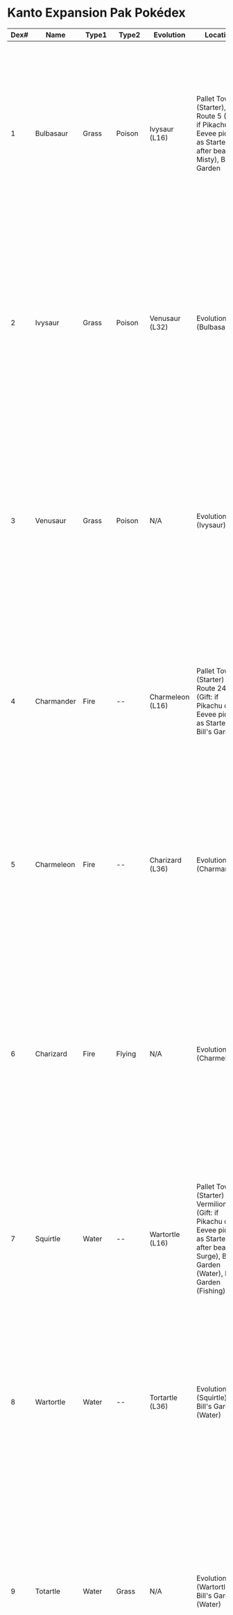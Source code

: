 # Kanto Expansion Pak Pokédex

| Dex# | Name                  | Type1    | Type2    | Evolution                                                                                                                                                                            | Location                                                                                                                                                                                                                                                                                     | Learnset                                                                                                                                                                                                                                                                    |
| ---- | --------------------- | -------- | -------- | ------------------------------------------------------------------------------------------------------------------------------------------------------------------------------------ | -------------------------------------------------------------------------------------------------------------------------------------------------------------------------------------------------------------------------------------------------------------------------------------------- | --------------------------------------------------------------------------------------------------------------------------------------------------------------------------------------------------------------------------------------------------------------------------- |
| 1    | Bulbasaur             | Grass    | Poison   | Ivysaur (L16)                                                                                                                                                                        | Pallet Town (Starter), Route 5 (Gift: if Pikachu or Eevee picked as Starter after beating Misty), Bill's Garden                                                                                                                                                                              | Tackle L1, Growl L1, Vine Whip L8, Leech Seed L14, PoisonPowder L19, Growth L22, Razor Leaf L25, Take Down L28, Body Slam L32, Sleep Powder L37, Mega Drain L41, Petal Dance L44, Double-Edge L48, Toxic L52, SolarBeam L58                                                 |
| 2    | Ivysaur               | Grass    | Poison   | Venusaur (L32)                                                                                                                                                                       | Evolution (Bulbasaur)                                                                                                                                                                                                                                                                        | Tackle L1, Growl L1, Vine Whip L1, Vine Whip L8, Leech Seed L14, PoisonPowder L21, Growth L24, Razor Leaf L28, Take Down L31, Body Slam L34, Sleep Powder L39, Mega Drain L43, Petal Dance L48, Double-Edge L52, Toxic L57, SolarBeam L62                                   |
| 3    | Venusaur              | Grass    | Poison   | N/A                                                                                                                                                                                  | Evolution (Ivysaur)                                                                                                                                                                                                                                                                          | Tackle L1, Growl L1, Vine Whip L1, Leech Seed L1, Vine Whip L8, Leech Seed L14, PoisonPowder L21, Growth L24, Razor Leaf L28, Take Down L31, Body Slam L36, Sleep Powder L41, Mega Drain L45, Petal Dance L53, Double-Edge L56, Toxic L62, SolarBeam L66                    |
| 4    | Charmander            | Fire     | --       | Charmeleon (L16)                                                                                                                                                                     | Pallet Town (Starter) Route 24 (Gift: if Pikachu or Eevee picked as Starter), Bill's Garden                                                                                                                                                                                                  | Scratch L1, Growl L1, Ember L9, Leer L15, Rage L19, Headbutt L22, Fire Spin L25, Take Down L29, Seismic Toss L33, Flamethrower L37, Mega Punch L41, Slash L44, Double-Edge L48, Mega Kick L51, Fire Blast L57                                                               |
| 5    | Charmeleon            | Fire     | --       | Charizard (L36)                                                                                                                                                                      | Evolution (Charmander)                                                                                                                                                                                                                                                                       | Scratch L1, Growl L1, Ember L1, Ember L9, Leer L15, Rage L21, Headbutt L24, Fire Spin L28, Take Down L32, Seismic Toss L37, Flamethrower L41, Mega Punch L45, Slash L49, Double-Edge L53, Mega Kick L57, Fire Blast L63                                                     |
| 6    | Charizard             | Fire     | Flying   | N/A                                                                                                                                                                                  | Evolution (Charmeleon)                                                                                                                                                                                                                                                                       | Scratch L1, Growl L1, Ember L1, Leer L1, Ember L9, Leer L15, Rage L21, Headbutt L24, Fire Spin L28, Take Down L32, Wing Attack L36, Seismic Toss L41, Flamethrower L45, Mega Punch L49, Slash L53, Double-Edge L57, Mega Kick L62, Fire Blast L66, Dragon Rage L70          |
| 7    | Squirtle              | Water    | --       | Wartortle (L16)                                                                                                                                                                      | Pallet Town (Starter) Vermilion City (Gift: if Pikachu or Eevee picked as Starter after beating Surge), Bill's Garden (Water), Bill's Garden (Fishing)                                                                                                                                       | Tackle L1, Tail Whip L1, Bubble L8, Water Gun L15, Bite L18, Withdraw L21, BubbleBeam L25, Take Down L28, Body Slam L31, Skull Bash L35, Mega Punch L39, Hydro Pump L43, Double-Edge L47, Mega Kick L52                                                                     |
| 8    | Wartortle             | Water    | --       | Tortartle (L36)                                                                                                                                                                      | Evolution (Squirtle), Bill's Garden (Water)                                                                                                                                                                                                                                                  | Tackle L1, Tail Whip L1, Bubble L1, Bubble L8, Water Gun L15, Bite L20, Withdraw L23, BubbleBeam L28, Take Down L31, Body Slam L35, Skull Bash L39, Mega Punch L44, Hydro Pump L48, Double-Edge L53, Mega Kick L58                                                          |
| 9    | Totartle              | Water    | Grass    | N/A                                                                                                                                                                                  | Evolution (Wartortle), Bill's Garden (Water)                                                                                                                                                                                                                                                 | Tackle L1, Tail Whip L1, Bubble L1, Leer L1, Bubble L8, Water Gun L15, Bite L20, Withdraw L23, BubbleBeam L28, Take Down L31, Body Slam L35, Skull Bash L42, Comet Punch L45, Mega Punch L49, Hydro Pump L53, Double-Edge L57, Mega Kick L62, Petal Dance L66, Blizzard L70 |
| 10   | Pikachu               | Electric | --       | Raichu (Thunder Stone)                                                                                                                                                               | Pallet Town (Starter), Celadon City (Gift: if Eevee is picked as Starter), Power Plant, Bill's Garden                                                                                                                                                                                        | ThunderShock L1, Growl L1, Tail Whip L6, Thunder Wave L8, Quick Attack L11, Double Team L15, Slam L20, Thunderbolt L26, Agility L33, Thunder L41, Light Screen L50                                                                                                          |
| 11   | Raichu                | Electric | --       | Gorochu (Trade)                                                                                                                                                                      | Evolution (Pikachu), Power Plant, Mt. Moon Crater, Cerulean Cave B1F                                                                                                                                                                                                                         | ThunderShock L1, Growl L1, Thunder Wave L1                                                                                                                                                                                                                                  |
| 12   | Alolan Raichu         | Electric | Psychic  | N/A                                                                                                                                                                                  | Saffron City (Trade for Raichu)                                                                                                                                                                                                                                                              | ThunderShock L1, Growl L1, Thunder Wave L1, Confusion L1, Tail Whip L6, Thunder Wave L8, Quick Attack L11, Double Team L15, Slam L20, Thunderbolt L26, Agility L33, Thunder L41, Light Screen L50                                                                           |
| 13   | Gorochu               | Electric | --       | N/A                                                                                                                                                                                  | Evolution (Raichu)                                                                                                                                                                                                                                                                           | ThunderShock L1, Growl L1, Thunder Wave L1, Sand-Attack L53, Focus Energy L57, Leer L60, Horn Drill L65                                                                                                                                                                     |
| 14   | Eevee                 | Normal   | --       | Vaporeon (Water Stone), Jolteon (Thunder Stone), Flareon (Fire Stone), Espeon (Heart Stone), Umbreon (Poison Stone), Leafeon (Leaf Stone), Glaceon (Ice Stone), Sylveon (Moon Stone) | Pallet Town (Starter), Celadon City (Gift: unless Eevee is picked as Starter), Bill's Garden                                                                                                                                                                                                 | Tackle L1, Tail Whip L1, Sand-Attack L8, Growl L16, Quick Attack L27, Bite L30, Focus Energy L36, Take Down L42                                                                                                                                                             |
| 15   | Vaporeon              | Water    | --       | N/A                                                                                                                                                                                  | Evolution (Eevee)                                                                                                                                                                                                                                                                            | Tackle L1, Sand-Attack L1, Quick Attack L1, Water Gun L1, Sand-Attack L8, Water Gun L16, Quick Attack L23, Bite L30, Aurora Beam L36, Haze L42, Mist L44, Acid Armor L47, Hydro Pump L52                                                                                    |
| 16   | Jolteon               | Electric | --       | N/A                                                                                                                                                                                  | Evolution (Eevee)                                                                                                                                                                                                                                                                            | Tackle L1, Sand-Attack L1, Quick Attack L1, ThunderShock L1, Sand-Attack L8, ThunderShock L16, Quick Attack L23, Double Kick L30, Pin Missile L36, Thunder Wave L42, Agility L47, Thunder L52                                                                               |
| 17   | Flareon               | Fire     | --       | N/A                                                                                                                                                                                  | Evolution (Eevee)                                                                                                                                                                                                                                                                            | Tackle L1, Sand-Attack L1, Quick Attack L1, Ember L1, Sand-Attack L8, Ember L16, Quick Attack L23, Bite L30, Fire Spin L36, Smog L42, Rage L44, Leer L47, Flamethrower L52                                                                                                  |
| 18   | Espeon                | Psychic  | --       | N/A                                                                                                                                                                                  | Evolution (Eevee)                                                                                                                                                                                                                                                                            | Tackle L1, Sand-Attack L1, Quick Attack L1, Confusion L1, Sand-Attack L8, Confusion L16, Quick Attack L23, Bite L30, Psybeam L36, Tail Whip L37, Take Down L42, Psychic L52                                                                                                 |
| 19   | Umbreon               | Dark     | --       | N/A                                                                                                                                                                                  | Evolution (Eevee)                                                                                                                                                                                                                                                                            | Tackle L1, Sand-Attack L1, Quick Attack L1, Brutal Swing L1, Sand-Attack L8, Brutal Swing L16, Quick Attack L23, Faint Attack L30, Fake Tears L36, Take Down L42, False Surrender L52                                                                                       |
| 20   | Leafeon               | Grass    | --       | N/A                                                                                                                                                                                  | Evolution (Eevee)                                                                                                                                                                                                                                                                            | Tackle L1, Sand-Attack L1, Quick Attack L1, Absorb L1, Sand-Attack L8, Absorb L16, Quick Attack L23, Growth L30, Razor Leaf L36, Take Down L42, Solarbeam L52                                                                                                               |
| 21   | Glaceon               | Ice      | --       | N/A                                                                                                                                                                                  | Evolution (Eevee)                                                                                                                                                                                                                                                                            | Tackle L1, Sand-Attack L1, Quick Attack L1, Powder Snow L1, Sand-Attack L8, Powder Snow L16, Quick Attack L23, Mist L30, Haze L32, Take Down L42, Blizzard L47, Barrier L52                                                                                                 |
| 22   | Sylveon               | Fairy    | --       | N/A                                                                                                                                                                                  | Evolution (Eevee)                                                                                                                                                                                                                                                                            | Tackle L1, Sand-Attack L1, Quick Attack L1, Disarming Voice L1, Sand-Attack L8, Disarming Voice L16, Quick Attack L23, Draining Kiss L30, Dazzling Gleam L36, Take Down L42                                                                                                 |
| 23   | Rattata               | Normal   | --       | Raticate (L20)                                                                                                                                                                       | Route 1,  Route 22,  Route 2,  Route 3, Route 4, Route 6, Route 9, Route 10,  Route 8                                                                                                                                                                                                        | Tackle L1, Tail Whip L1, Quick Attack L7, Hyper Fang L14, Focus Energy L23, Super Fang L34                                                                                                                                                                                  |
| 24   | Raticate              | Normal   | --       | N/A                                                                                                                                                                                  | Evolution (Rattata), Route 16,  Route 17, Route 18, Route 21                                                                                                                                                                                                                                 | Tackle L1, Tail Whip L1, Quick Attack L1, Quick Attack L7, Hyper Fang L14, Focus Energy L27, Super Fang L41                                                                                                                                                                 |
| 25   | Alolan Raticate       | Dark     | Normal   | N/A                                                                                                                                                                                  | Viridian City (Trade for Raticate)                                                                                                                                                                                                                                                           | Tackle L1, Tail Whip L1, Quick Attack L4, Focus Energy L7, Bite L10, Hyper Fang L16, Brutal Swing L20, Super Fang L28, Double-Edge L31, Night Slash L40                                                                                                                     |
| 26   | Pidgey                | Normal   | Flying   | Pidgeotto (L18)                                                                                                                                                                      | Route 1, Route 2, Viridian Forest, Route 3, Route 4, Route 5, Route 6                                                                                                                                                                                                                        | Gust L1, Sand Attack L5, Quick Attack L12, Whirlwind L19, Wing Attack L28, Agility L36, Mirror Move L44                                                                                                                                                                     |
| 27   | Pidgeotto             | Normal   | Flying   | Pidgeot (L36)                                                                                                                                                                        | Evolution (Pidgey), Viridian Forest, Route 24, Route 25,  Route 6, Route 8, Route 7, Route 12, Route 13, Route 14,  Route 21                                                                                                                                                                 | Gust L1, Sand Attack L1, Sand Attack L5, Quick Attack L12, Whirlwind L21, Wing Attack L31, Agility L40, Mirror Move L49                                                                                                                                                     |
| 28   | Pidgeot               | Normal   | Flying   | N/A                                                                                                                                                                                  | Evolution (Pidgeotto), Silph Gauntlet 1F                                                                                                                                                                                                                                                     | Gust L1, Sand Attack L1, Quick Attack L1, Sand Attack L5, Quick Attack L12, Whirlwind L21, Wing Attack L31, Agility L44, Mirror Move L54                                                                                                                                    |
| 29   | Coinpur               | Normal   | --       | Meowth (L14)                                                                                                                                                                         | Route 1,  Route 2                                                                                                                                                                                                                                                                            | Scratch L1, Growl L1, Pay Day L5, Tail Whip L8, Sand Attack L12, Bite L19, Fury Swipes L24, Screech L30, Slash L35                                                                                                                                                          |
| 30   | Meowth                | Normal   | --       | Persian (L28)                                                                                                                                                                        | Evolution (Coinpur), Route 6, Route 7                                                                                                                                                                                                                                                        | Scratch L1, Growl L1, Pay Day L5, Tail Whip L8, Sand Attack L12, Bite L21, Fury Swipes L26, Screech L33, Slash L38, Double Team L43                                                                                                                                         |
| 31   | Persian               | Normal   | --       | N/A                                                                                                                                                                                  | Evolution (Meowth), Vermilion City (Gift: Beauty event picking Cats)                                                                                                                                                                                                                         | Scratch L1, Growl L1, Bite L1, Screech L1, Pay Day L5, Tail Whip L8, Sand Attack L12, Bite L21, Fury Swipes L26, Screech L35, Slash L40, Double Team L45                                                                                                                    |
| 32   | Alolan Persian        | Dark     | --       | N/A                                                                                                                                                                                  | Vermillion City (Trade for Persian)                                                                                                                                                                                                                                                          | Scratch L1, Growl L1, Bite L1, Screech L1, Pay Day L5, Bite L8, Fury Swipes L12, Faint Attack L21, Screech L26, Nasty Plot L35, Slash L40, Night Slash L46, Double Team L5                                                                                                  |
| 33   | Perrserker            | Steel    | --       | N/A                                                                                                                                                                                  | S.S. Anne (Trade for Persian)                                                                                                                                                                                                                                                                | Scratch L1, Growl L1, Bite L1, Screech L1, Pay Day L5, Bite L8, Fury Swipes L12, Smart Strike L21, Screech L26, Metal Sound L35, Slash L40, Iron Head L46                                                                                                                   |
| 34   | Caterpie              | Bug      | --       | Metapod (L7)                                                                                                                                                                         | Route 2,  Viridian Forest                                                                                                                                                                                                                                                                    | Tackle L1, String Shot L1                                                                                                                                                                                                                                                   |
| 35   | Metapod               | Bug      | --       | Butterfree (L10)                                                                                                                                                                     | Evolution (Caterpie), Viridian Forest                                                                                                                                                                                                                                                        | Harden L1, Harden L7, Harden L8, Harden L9                                                                                                                                                                                                                                  |
| 36   | Butterfree            | Bug      | Flying   | N/A                                                                                                                                                                                  | Evolution (Metapod), Faraway Island,  Brunswick Glade, Brunswick Grotto,  Silph Gauntlet 1F                                                                                                                                                                                                  | Confusion L1, Tackle L1, String Shot L1, Harden L1, Confusion L10, Poisonpowder L13, Stun Spore L14, Sleep Powder L15, Supersonic L18, Whirlwind L23, Gust L28, Psybeam L34, Mega Drain L40, Take Down L45, Hyper Beam L50                                                  |
| 37   | Weedle                | Bug      | Poison   | Kakuna (L7)                                                                                                                                                                          | Route 2, Viridian Forest                                                                                                                                                                                                                                                                     | Poison Sting L1, String Shot L1                                                                                                                                                                                                                                             |
| 38   | Kakuna                | Bug      | Poison   | Beedrill (L10)                                                                                                                                                                       | Evolution (Weedle), Viridian Forest                                                                                                                                                                                                                                                          | Harden L1, Harden L7, Harden L8, Harden L9                                                                                                                                                                                                                                  |
| 39   | Beedrill              | Bug      | Poison   | N/A                                                                                                                                                                                  | Evolution (Kakuna), Viridian Forest, North Gate (Trade for Butterfree), Brunswick Glade, Brunswick Grotto, Silph Gauntlet 1F                                                                                                                                                                 | Fury Attack L1, Poison Sting L1, String Shot L1, Harden L1, Fury Attack L10, Focus Energy L16, Twineedle L20, Rage L25, Pin Missile L30, Agility L35, Swords Dance L40, Take Down L45, Toxic L50                                                                            |
| 40   | Gentlarva             | Bug      | --       | Pupal (L7)                                                                                                                                                                           | Viridian Forest                                                                                                                                                                                                                                                                              | Leech Life L1, String Shot L1                                                                                                                                                                                                                                               |
| 41   | Pupal                 | Bug      | --       | Carapthor (L10)                                                                                                                                                                      | Evolution (Gentlarva)                                                                                                                                                                                                                                                                        | Harden L1, Harden L7, Harden L8, Harden L9                                                                                                                                                                                                                                  |
| 42   | Carapthor             | Bug      | Fighting | N/A                                                                                                                                                                                  | Evolution (Pupal), Brunswick Glade, Brunswick Grotto, Silph Gauntlet 1F                                                                                                                                                                                                                      | Uppercut L1, Leech Life L1, String Shot L1, Harden L1, Uppercut L10, Comet Punch L12, Pin Missile L16, Defense Curl L20, Swift L25, Mega Punch L30, Substitute L35, Seismic Toss L40, Take Down L45, Submission L50                                                         |
| 43   | Kotora                | Electric | --       | Gaotora (L16)                                                                                                                                                                        | Viridian Forest (Grass), Route 10, Route 13                                                                                                                                                                                                                                                  | Thundershock L1, Tackle L1, Leer L6, Roar L11, Quick Attack L17, Bite L28, Thunder L34, Agility L43                                                                                                                                                                         |
| 44   | Gaotora               | Electric | --       | Gorotora (L26)                                                                                                                                                                       | Evolution (Kotora), Route 14, Route 15, Route 18, Power Plant                                                                                                                                                                                                                                | Thundershock L1, Tackle L1, Leer L1, Leer L6, Roar L11, Quick Attack L23, Bite L30, Thunder L37, Agility L45                                                                                                                                                                |
| 45   | Gorotora              | Electric | --       | N/A                                                                                                                                                                                  | Evolution (Gaotora), Silph Gauntlet 1F                                                                                                                                                                                                                                                       | Thundershock L1, Tackle L1, Leer L1, Leer L6, Roar L11, Quick Attack L23, Bite L30, Thunder L40, Agility L48                                                                                                                                                                |
| 46   | Spearow               | Normal   | Flying   | Fearow (L20)                                                                                                                                                                         | Route 22, Route 3, Route 24, Route 25, Route 11, Route 9, Route 10, Route 16, Route 15                                                                                                                                                                                                       | Peck L1, Growl L1, Rage L5, Leer L9, Fury Attack L15, Mirror Move L22, Drill Peck L29, Agility L36, Take Down L43, Whirlwind L50                                                                                                                                            |
| 47   | Fearow                | Normal   | Flying   | N/A                                                                                                                                                                                  | Evolution (Spearow), Route 16, Route 17, Route 18, Route 23                                                                                                                                                                                                                                  | Peck L1, Growl L1, Leer L1, Rage L1, Rage L5, Leer L9, Fury Attack L15, Mirror Move L25, Drill Peck L34, Agility L43, Take Down L50, Whirlwind L56                                                                                                                          |
| 48   | Nidoran-F             | Poison   | --       | Nidorina (L16)                                                                                                                                                                       | Route 22, Route 3,  Route 9                                                                                                                                                                                                                                                                  | Growl L1, Tackle L1, Scratch L8, Double Kick L12, Poison Sting L17, Tail Whip L23, Bite L30, Fury Swipes L38, Take Down L46                                                                                                                                                 |
| 49   | Nidorina              | Poison   | --       | Nidoqueen (Poison Stone or L36), Nidoreign (Moon Stone)                                                                                                                              | Evolution (Nidoran-F), Route 9,  Route 23, Celeste Hill                                                                                                                                                                                                                                      | Growl L1, Tackle L1, Scratch L1, Scratch L8, Double Kick L12, Poison Sting L19, Tail Whip L27, Bite L36, Fury Swipes L46, Take Down L55                                                                                                                                     |
| 50   | Nidoqueen             | Poison   | Ground   | N/A                                                                                                                                                                                  | Evolution (Nidorina)                                                                                                                                                                                                                                                                         | Tackle L1, Scratch L1, Tail Whip L1, Body Slam L1, Scratch L8, Poison Sting L14, Body Slam L23, Mega Punch L28, Earthquake L36, Double-Edge L49, Mega Kick L57                                                                                                              |
| 51   | Nidoran-M             | Poison   | --       | Nidorino (L16)                                                                                                                                                                       | Route 22, Route 3, Route 10                                                                                                                                                                                                                                                                  | Leer L1, Tackle L1, Horn Attack L8, Double Kick L12, Poison Sting L17, Focus Energy L23, Fury Attack L30, Horn Drill L38                                                                                                                                                    |
| 52   | Nidorino              | Poison   | --       | Nidoking (Poison Stone or L36), Nidoreign (Moon Stone)                                                                                                                               | Evolution (Nidoran-M), Route 10, Route 23, Celeste Hill                                                                                                                                                                                                                                      | Leer L1, Tackle L1, Horn Attack L1, Horn Attack L8, Double Kick L12, Poison Sting L19, Focus Energy L27, Fury Attack L36, Horn Drill L46                                                                                                                                    |
| 53   | Nidoking              | Poison   | Ground   | N/A                                                                                                                                                                                  | Evolution (Nidorino)                                                                                                                                                                                                                                                                         | Tackle L1, Horn Attack L1, Focus Energy L1, Thrash L1, Horn Attack L8, Poison Sting L14, Thrash L23, Mega Punch L28, Earthquake L36, Double-Edge L49, Mega Kick L57                                                                                                         |
| 54   | Nidoreign             | Poison   | Rock     | N/A                                                                                                                                                                                  | Evolution (Nidorina), Evolution (Nidorino), Celeste Hill Cave                                                                                                                                                                                                                                | Tackle L1, Poison Sting L1, Double Kick L1, Spike Cannon L1, Spike Cannon L23, Rock Slide L36, Body Slam L43, Thrash L50                                                                                                                                                    |
| 55   | Bittybat              | Poison   | Flying   | Zubat (L14)                                                                                                                                                                          | Mt. Moon 1F, Mt. Moon B1F, Mt. Moon B2F                                                                                                                                                                                                                                                      | Leech Life L1, Tackle L1, Wing Attack L7, Gust L12, Bite L18, Confuse Ray L22, Disable L26, Haze L30                                                                                                                                                                        |
| 56   | Zubat                 | Poison   | Flying   | Golbat (L23)                                                                                                                                                                         | Mt. Moon B2F   Rock Tunnel 1F   Rock Tunnel B1F                                                                                                                                                                                                                                              | Leech Life L1, Tackle L1, Wing Attack L7, Gust L12, Supersonic L14, Bite L20, Confuse Ray L24, Disable L29, Haze L34                                                                                                                                                        |
| 57   | Golbat                | Poison   | Flying   | Crobat (L40)                                                                                                                                                                         | Evolution (Zubat)     Underwater Tunnel   Seafoam Islands 1F   Victory Road 1F   Victory Road 2F   Victory Road 3F   Cerulean Cave 1F                                                                                                                                                        | Leech Life L1, Tackle L1, Bite L1, Screech L1, Wing Attack L7, Gust L12, Supersonic L14, Bite L20, Confuse Ray L26, Disable L32, Screech L38, Haze L42                                                                                                                      |
| 58   | Crobat                | Poison   | Flying   | N/A                                                                                                                                                                                  | Evolution (Golbat)     Celeste Hill Cave   Silph Gauntlet 2F   Cerulean Cave 2F   Cerulean Cave B1F                                                                                                                                                                                          | Leech Life L1, Tackle L1, Bite L1, Screech L1, Wing Attack L7, Gust L12, Supersonic L14, Bite L20, Confuse Ray L26, Disable L32, Screech L38, Sludge L42, Haze L46, Agility L50                                                                                             |
| 59   | Geodude               | Rock     | Ground   | Graveler (L25)                                                                                                                                                                       | Mt. Moon 1F   Mt. Moon B1F   Mt. Moon B2F   Rock Tunnel 1F                                                                                                                                                                                                                                   | Tackle L1, Defense Curl L11, Rock Throw L16, Selfdestruct L21, Mega Punch L25, Harden L29, Earthquake L33, Body Slam L37, Rock Slide L41, Explosion L45, Double-Edge L49, Fissure L53                                                                                       |
| 60   | Graveler              | Rock     | Ground   | Golem (Trade)                                                                                                                                                                        | Evolution (Geodude)     Victory Road 1F   Victory Road 2F   Victory Road 3F   Garnet Cavern   Celeste Hill Cave   Silph Gauntlet 2F   Cerulean Cave 1F   Cerulean Cave B1F                                                                                                                   | Tackle L1, Defense Curl L11, Rock Throw L16, Selfdestruct L21, Mega Punch L25, Harden L30, Earthquake L35, Body Slam L40, Rock Slide L45, Explosion L50, Double-Edge L55, Fissure L60                                                                                       |
| 61   | Golem                 | Rock     | Ground   | N/A                                                                                                                                                                                  | Evolution (Graveler)     Route 10 Gate (Trade, for Kadabra)                                                                                                                                                                                                                                  | Tackle L1, Defense Curl L11, Rock Throw L16, Selfdestruct L21, Mega Punch L25, Harden L30, Earthquake L35, Body Slam L40, Rock Slide L45, Explosion L50, Double-Edge L55, Fissure L60                                                                                       |
| 62   | Alolan Golem          | Rock     | Electric | N/A                                                                                                                                                                                  | Pewter City (Trade, for Golem)                                                                                                                                                                                                                                                               | Tackle L1, Defense Curl L1, Defense Curl L11, Rock Throw L16, Selfdestruct L21, Mega Punch L25, ThunderPunch L30, Thunder Wave L35, Body Slam L40, Rock Slide L45, Explosion L50, Double-Edge L55, Thunder L60                                                              |
| 63   | Paras                 | Bug      | Grass    | Parasect (L24)                                                                                                                                                                       | Mt. Moon 1F   Mt. Moon B1F   Mt. Moon B2F                                                                                                                                                                                                                                                    | Scratch L1, Absorb L6, Stun Spore L13, Leech Life L20, Spore L27, Slash L34, Growth L41, Swords Dance L48                                                                                                                                                                   |
| 64   | Parasect              | Bug      | Grass    | N/A                                                                                                                                                                                  | Evolution (Paras)     Victory Road 3F   Brunswick Glade   Brunswick Grotto   Silph Gauntlet 2F                                                                                                                                                                                               | Scratch L1, Stun Spore L1, Leech Life L1, Absorb L6, Stun Spore L13, Leech Life L20, Spore L30, Slash L39, Growth L48, Swords Dance L57                                                                                                                                     |
| 65   | Clefairy              | Normal   | --       | Clefable (Moon Stone)                                                                                                                                                                | Mt. Moon 1F   Mt. Moon B1F   Mt. Moon B2F   Cerulean Cave 1F   Cerulean Cave B1F     Game Corner (Prize)                                                                                                                                                                                     | Pound L1, Growl L1, Sing L13, Doubleslap L18, Minimize L24, Take Down L28, Metronome L31, Body Slam L35, Defense Curl L39, Light Screen L48                                                                                                                                 |
| 66   | Clefable              | Normal   | --       | N/A                                                                                                                                                                                  | Evolution (Clefairy)     Celeste Hill Cave   Silph Gauntlet 2F                                                                                                                                                                                                                               | Sing L1, Doubleslap L1, Minimize L1, Metronome L1                                                                                                                                                                                                                           |
| 67   | Jigglypuff            | Normal   | --       | Wigglytuff (Moon Stone)                                                                                                                                                              | Route 3   Route 4   Route 5   Route 6                                                                                                                                                                                                                                                        | Sing L1, Pound L1, Counter L9, Disable L14, Defense Curl L19, Doubleslap L24, Rest L29, Body Slam L34, Take Down L39, Double-Edge L44                                                                                                                                       |
| 68   | Wigglytuff            | Normal   | --       | N/A                                                                                                                                                                                  | Evolution (Jigglypuff)     Celeste Hill   Cerulean Cave 2F                                                                                                                                                                                                                                   | Sing L1, Disable L1, Defense Curl L1, Doubleslap L1                                                                                                                                                                                                                         |
| 69   | Sandshew              | Ground   | --       | Sandslash (L22)                                                                                                                                                                      | Mt. Moon 1F   Mt. Moon B1F   Mt. Moon B2F   Route 11   Route 9   Route 8   Route 7                                                                                                                                                                                                           | Scratch L1, Sand Attack L10, Slash L17, Poison Sting L24, Swift L31, Earthquake L35, Fury Swipes L38                                                                                                                                                                        |
| 70   | Sandslash             | Ground   | --       | N/A                                                                                                                                                                                  | Evolution (Sandshrew)     Route 23   Victory Road 1F   Victory Road 2F   Victory Road 3F   Silph Gauntlet 2F                                                                                                                                                                                 | Scratch L1, Sand Attack L1, Sand Attack L10, Slash L17, Poison Sting L27, Swift L36, Earthquake L42, Fury Swipes L47                                                                                                                                                        |
| 71   | Alolan Sandslash      | Ice      | Steel    | N/A                                                                                                                                                                                  | Celadon City (Trade, for Sandslash)                                                                                                                                                                                                                                                          | Scratch L1, Sand Attack L1, Powder Snow L1, Sand Attack L11, Swift L21, Fury Swipes L24, Iron Defense L27, Slash L30, Iron Head L33, Swords Dance L36, Blizzard L45                                                                                                         |
| 72   | Ekans                 | Poison   | --       | Arbok (L22)                                                                                                                                                                          | Route 4   Route 5   Route 11   Route 9   Route 10                                                                                                                                                                                                                                            | Wrap L1, Leer L1, Poison Sting L10, Bite L17, Glare L24, Screech L31, Acid L38, Toxic L45                                                                                                                                                                                   |
| 73   | Arbok                 | Poison   | --       | N/A                                                                                                                                                                                  | Evolution (Ekans)     Route 23                                                                                                                                                                                                                                                               | Wrap L1, Leer L1, Poison Sting L1, Poison Sting L10, Bite L17, Glare L27, Screech L36, Acid L47, Toxic L54                                                                                                                                                                  |
| 74   | Vulpiii               | Fire     | --       | Vulpix (L15)                                                                                                                                                                         | Route 4           Tower 2F           Tower 3F           Tower 4F                                                                                                                                                                                                                             | Ember L1, Tail Whip L1, Quick Attack L7, Roar L14, Double Team L19, Confuse Ray L25, Flamethrower L31, Fire Spin L38                                                                                                                                                        |
| 75   | Vulpix                | Fire     | --       | Ninetales (Fire Stone)                                                                                                                                                               | Evolution (Vulpiii)     Route 8   Route 7           Tower 2F           Tower 3F           Tower 4F           Tower 5F   Cinnabar Volcano                                                                                                                                                     | Ember L1, Tail Whip L1, Quick Attack L7, Roar L14, Double Team L21, Confuse Ray L28, Flamethrower L35, Fire Spin L42                                                                                                                                                        |
| 76   | Ninetales  Fox        | Fire     | --       | N/A                                                                                                                                                                                  | Evolution (Vulpix)     Silph Gauntlet 4F                                                                                                                                                                                                                                                     | Ember L1, Tail Whip L1, Quick Attack L1, Roar L1                                                                                                                                                                                                                            |
| 77   | Alolan Ninetales      | Ice      | Fairy    | N/A                                                                                                                                                                                  | Cerulean City (Trade, for Ninetales)                                                                                                                                                                                                                                                         | Fairy Wind L1, Tail Whip L1, Quick Attack L1, Powder Snow L1, Roar L7, Confuse Ray L12, Faint Attack L23, Aurora Beam L28, Ice Beam L36, Dazzling Gleam L38, Blizzard L42, Charm L46                                                                                        |
| 78   | Mankey                | Fighting | --       | Primape (L28)                                                                                                                                                                        | Route 22   Route 4   Route 5   Route 8   Faraway Island                                                                                                                                                                                                                                      | Scratch L1, Leer L1, Uppercut L1, Low Kick L9, Karate Chop L15, Fury Swipes L21, Focus Energy L27, Seismic Toss L33, Thrash L39, Screech L45, Submission L51, Counter L58                                                                                                   |
| 79   | Primeape              | Fighting | --       | Annihilape (Trade)                                                                                                                                                                   | Evolution (Mankey)     Faraway Island   Route 23                                                                                                                                                                                                                                             | Scratch L1, Leer L1, Uppercut L1, Karate Chop L1, Low Kick L9, Karate Chop L15, Fury Swipes L21, Focus Energy L27, Rage L28, Seismic Toss L37, Screech L45, Thrash L46, Submission L54, Counter L62                                                                         |
| 80   | Annihilape            | Fighting | Ghost    | N/A                                                                                                                                                                                  | Evolution (Primeape)                                                                                                                                                                                                                                                                         | Scratch L1, Leer L1, Uppercut L1, Karate Chop L1, Low Kick L9, Karate Chop L15, Fury Swipes L21, Focus Energy L27, Rage L28, Seismic Toss L37, Screech L45, Thrash L46, Night Shade L50, Submission L54, Counter L62                                                        |
| 81   | Oddish                | Grass    | Poison   | Gloom (L21)                                                                                                                                                                          | Route 24   Route 25   Route 5   Route 12   Route 13   Route 14   Route 15                                                                                                                                                                                                                    | Absorb L1, PoisonPowder L15, Stun Spore L17, Sleep Powder L19, Acid L24, Petal Dance L33, Solarbeam L46                                                                                                                                                                     |
| 82   | Gloom                 | Grass    | Poison   | Vileplume (Poison Stone), Bellossom (Leaf Stone)                                                                                                                                     | Evoluion (Oddish)    Route 12   Route 13   Route 21   Faraway Island   Cerulean Cave 2F                                                                                                                                                                                                      | Absorb L1, PoisonPowder L1, Stun Spore L1, PoisonPowder L15, Stun Spore L17, Sleep Powder L19, Acid L28, Petal Dance L38, Solarbeam L52                                                                                                                                     |
| 83   | Vileplume             | Grass    | Poison   | N/A                                                                                                                                                                                  | Evolution (Gloom)                                                                                                                                                                                                                                                                            | Stun Spore L1, Sleep Powder L1, Acid L1, Petal Dance L1, PoisonPowder L15, Stun Spore L17, Sleep Powder L19                                                                                                                                                                 |
| 84   | Bellossom             | Grass    | --       | N/A                                                                                                                                                                                  | Evolution (Gloom)                                                                                                                                                                                                                                                                            | Stun Spore L1, Sleep Powder L1, Absorb L1, Petal Dance L1, PoisonPowder L15, Stun Spore L17, Sleep Powder L19                                                                                                                                                               |
| 85   | Bellsprout            | Grass    | Poison   | Weepinbell (L21)                                                                                                                                                                     | Route 24   Route 25   Route 5   Route 12   Route 13   Route 14   Route 15                                                                                                                                                                                                                    | Vine Whip L1, Growth L1, Wrap L13, Poisonpowder L15, Sleep Powder L18, Stun Spore L21, Acid L26, Razor Leaf L33, Slam L42                                                                                                                                                   |
| 86   | Weepinbell            | Grass    | Poison   | Victreebel (Leaf Stone), Bellignan (Poison Stone)                                                                                                                                    | Evolution (Bellsprout)     Route 12   Route 13   Route 21   Cerulean Cave 2F                                                                                                                                                                                                                 | Vine Whip L1, Growth L1, Wrap L1, Wrap L13, Poisonpowder L15, Sleep Powder L18, Stun Spore L23, Acid L29, Razor Leaf L38, Slam L49                                                                                                                                          |
| 87   | Victreebel            | Grass    | Poison   | N/A                                                                                                                                                                                  | Evolution (Weepinbell)                                                                                                                                                                                                                                                                       | Sleep Powder L1, Stun Spore L1, Acid L1, Razor Leaf L1, Wrap L13, Poisonpowder L15, Sleep Powder L18                                                                                                                                                                        |
| 88   | Bellignan             | Grass    | Poison   | N/A                                                                                                                                                                                  | Evolution (Weepinbell)                                                                                                                                                                                                                                                                       | Sleep Powder L1, Razor Leaf L1, Lovely Kiss L1, Acid L1, Wrap L13, Poisonpowder L15, Sleep Powder L18, Lovely Kiss L40, Solarbeam L48                                                                                                                                       |
| 89   | Magikarp              | Water    | --       | Gyarados (L20)                                                                                                                                                                       | Route 4 (Salesman, ¥500)    Pallet Town (Water)  Viridian City (Water)  Route 22 (Water)  Route 4 (Fishing)  Cerulean City (Fishing)  Route 24 (Fishing)  Route 25 (Fishing)  Route 6 (Fishing)  Vermilion City (Fishing)  Route 11 (Fishing)  Celadon City (Water)                          | Splash L1, Tackle L15                                                                                                                                                                                                                                                       |
| 90   | Gyarados              | Water    | Flying   | N/A                                                                                                                                                                                  | Evolution (Magikarp)     Underwater Tunnel (Water)    Mt. Moon Crater (Fishing)  Citrine City (Fishing)  Brunswick Trail (Fishing)  Garnet Cavern (Fishing)  Cerulean Cave (Fishing)                                                                                                         | Tackle L1, Bite L20, Dragon Rage L25, Leer L32, Hydro Pump L41, Hyper Beam L52                                                                                                                                                                                              |
| 91   | Orfry                 | Water    | --       | Goldeen (L16)                                                                                                                                                                        | Pallet Town (Water)  Viridian City (Water)  Route 22 (Water)  Route 4 (Fishing)  Cerulean City (Fishing)  Route 24 (Fishing)  Route 25 (Fishing)  Route 6 (Fishing)                                                                                                                          | Peck L1, Tail Whip L1, Water Gun L1, Supersonic L7, Horn Attack L12, Fury Attack L18, Waterfall L26, Horn Drill L30, Agility L34, Double-Edge L40, Swords Dance L44                                                                                                         |
| 92   | Goldeen               | Water    | --       | Seaking (L33)                                                                                                                                                                        | Evolution (Orfry)     Route 6 (Water)  Underwater Tunnel (Water)    Cinnabar Island (Fishing)  Route 19 (Fishing)  Route 20 (Fishing)  Seafoam Islands (Fishing)  Route 21 (Fishing)                                                                                                         | Peck L1, Tail Whip L1, Water Gun L1, Supersonic L7, Horn Attack L12, Fury Attack L20, Waterfall L29, Horn Drill L34, Agility L39, Double-Edge L44, Swords Dance L50                                                                                                         |
| 93   | Seaking               | Water    | --       | N/A                                                                                                                                                                                  | Evolution (Goldeen)     Route 6 (Water)    Mt. Moon Crater (Fishing)  Cerulean Cave (Fishing)                                                                                                                                                                                                | Peck L1, Tail Whip L1, Water Gun L1, Supersonic L1, Supersonic L7, Horn Attack L12, Fury Attack L20, Waterfall L29, Horn Drill L37, Agility L41, Double-Edge L46, Swords Dance L52                                                                                          |
| 94   | Venonat               | Bug      | Poison   | Venomoth (L31)                                                                                                                                                                       | Route 25   Route 12   Route 13   Route 14   Route 15   Safari Zone Center                                                                                                                                                                                                                    | Tackle L1, Disable L1, Supersonic L11, Confusion L19, PoisonPowder L22, Leech Life L27, Stun Spore L30, Psybeam L35, Sleep Powder L38, Psychic L43                                                                                                                          |
| 95   | Venomoth              | Bug      | Poison   | N/A                                                                                                                                                                                  | Evolution (Venonat)     Route 14   Route 15   Safari Zone North   Safari Zone West   Victory Road 2F   Mt. Moon Crater   Silph Gauntlet 1F   Cerulean Cave 1F                                                                                                                                | Tackle L1, Disable L1, PoisonPowder L1, Leech Life L1, PoisonPowder L22, Leech Life L27, Stun Spore L30, Psybeam L38, Sleep Powder L43, Psychic L50                                                                                                                         |
| 96   | Psyduck               | Water    | --       | Weirduck (L22)                                                                                                                                                                       | Route 6 (Water)    Route 4 (Fishing)  Cerulean City (Fishing)  Route 24 (Fishing)  Route 6 (Fishing)                                                                                                                                                                                         | Scratch L1, Water Gun L1, Tail Whip L12, Amnesia L15, Disable L18, Confusion L26, Fury Swipes L32, Hydro Pump L39                                                                                                                                                           |
| 97   | Weirduck              | Water    | --       | Golduck (L33)                                                                                                                                                                        | Evolution (Psyduck)     Underwater Tunnel   Seafoam Islands 1F   Seafoam Islands B1F   Seafoam Islands B2F   Seafoam Islands B3F   Seafoam Islands B4F     Route 6 (Water)    Safari Zone (Fishing)                                                                                          | Scratch L1, Water Gun L1, Tail Whip L1, Amnesia L1, Tail Whip L12, Amnesia L15, Supersonic L22, Disable L25, Confusion L28, Glare L32, Fury Swipes L39, Psybeam L41, Hydro Pump L46                                                                                         |
| 98   | Golduck               | Water    | --       | N/A                                                                                                                                                                                  | Evolution (Weirduck)     Seafoam Islands B1F   Seafoam Islands B4F     Route 6 (Water)    Underwater Tunnel (Fishing)                                                                                                                                                                        | Scratch L1, Water Gun L1, Tail Whip L1, Amnesia L1, Tail Whip L12, Amnesia L15, Supersonic L22, Disable L25, Confusion L28, Glare L32, Fury Swipes L42, Psybeam L47, Hydro Pump L52                                                                                         |
| 99   | Poliwag               | Water    | --       | Poliwhirl (L25)                                                                                                                                                                      | Route 4 (Fishing)  Cerulean City (Fishing)  Route 24 (Fishing)  Route 25 (Fishing)  Route 6 (Fishing)  Route 10 (Fishing)  Rock Tunnel (Fishing)  Route 12 (Fishing)                                                                                                                         | Bubble L1, Hypnosis L16, Water Gun L19, Doubleslap L25, Body Slam L31, Amnesia L38, Hydro Pump L45                                                                                                                                                                          |
| 100  | Poliwhirl             | Water    | --       | Poliwrath (Water Stone), Politoed (Heart Stone)                                                                                                                                      | Evolution (Poliwag)     Underwater Tunnel   Silph Gauntlet 3F     Route 13 (Fishing)  Route 17 (Fishing)  Route 18 (Fishing)  Fuchsia City (Fishing)  Route 23 (Fishing)                                                                                                                     | Bubble L1, Hypnosis L1, Water Gun L1, Hypnosis L16, Water Gun L19, Doubleslap L26, Body Slam L33, Amnesia L41, Hydro Pump L49                                                                                                                                               |
| 101  | Poliwrath             | Water    | Fighting | N/A                                                                                                                                                                                  | Evolution (Poliwhirl)                                                                                                                                                                                                                                                                        | Hypnosis L1, Water Gun L1, Doubleslap L1, Body Slam L1, Hypnosis L16, Water Gun L19                                                                                                                                                                                         |
| 102  | Politoed              | Water    | --       | N/A                                                                                                                                                                                  | Evolution (Poliwhirl)                                                                                                                                                                                                                                                                        | Hypnosis L1, Water Gun L1, Doubleslap L1, Body Slam L1                                                                                                                                                                                                                      |
| 103  | Abra                  | Psychic  | --       | Kadabra (L16)                                                                                                                                                                        | Route 24   Route 25     Game Corner (Prize)                                                                                                                                                                                                                                                  | Teleport L1                                                                                                                                                                                                                                                                 |
| 104  | Kadabra               | Psychic  | --       | Alakazam (Trade)                                                                                                                                                                     | Evolution (Abra)     Route 8   Silph Gauntlet 4F   Cerulean Cave 1F   Cerulean Cave B1F                                                                                                                                                                                                      | Teleport L1, Confusion L1, Disable L1, Kinesis L1, Confusion L16, Disable L20, Psybeam L27, Recover L31, Psychic L38, Reflect L42                                                                                                                                           |
| 105  | Alakazam              | Psychic  | --       | N/A                                                                                                                                                                                  | Evolution (Kadabra)     Citrine City (Trade, for Raichu)                                                                                                                                                                                                                                     | Teleport L1, Confusion L1, Disable L1, Kinesis L1, Confusion L16, Disable L20, Psybeam L27, Recover L31, Psychic L38, Reflect L42                                                                                                                                           |
| 106  | Cheep                 | Water    | --       | Jabetta (L30)                                                                                                                                                                        | Route 19 (Water)  Route 20 (Water)  Route 21 (Water)    Route 25 (Fishing)  Vermilion City (Fishing)  Route 11 (Fishing)                                                                                                                                                                     | Bubble L1, Peck L1, Counter L17, Bubblebeam L21, Low Kick L25, Jump Kick L30, Seismic Toss L34, Waterfall L36, Hi Jump Kick L40, Hydro Pump L44, Drill Peck L48                                                                                                             |
| 107  | Jabetta               | Water    | Fighting | N/A                                                                                                                                                                                  | Evolution (Cheep)     Underwater Tunnel   Silph Gauntlet 3F     Underwater Tunnel (Water)  Citrine City (Water)                                                                                                                                                                              | Bubble L1, Peck L1, Counter L1, Counter L17, Bubblebeam L21, Low Kick L25, Jump Kick L30, Seismic Toss L36, Waterfall L38, Hi Jump Kick L46, Hydro Pump L50, Drill Peck L52                                                                                                 |
| 108  | Lickitung             | Normal   | --       | Lickilicky (L32)                                                                                                                                                                     | Safari Zone Center   Safari Zone East   Cerulean Cave 2F   Cerulean Cave B1F                                                                                                                                                                                                                 | Wrap L1, Supersonic L1, Stomp L7, Disable L15, Defense Curl L23, Slam L31, Screech L39                                                                                                                                                                                      |
| 109  | Lickilicky            | Normal   | --       | N/A                                                                                                                                                                                  | Evolution (Lickitung)                                                                                                                                                                                                                                                                        | Wrap L1, Supersonic L1, Stomp L1, Stomp L7, Disable L15, Defense Curl L23, Slam L31, Screech L39                                                                                                                                                                            |
| 110  | Growlithe             | Fire     | --       | Arcanine (Fire Stone)                                                                                                                                                                | Route 6   Route 8   Cinnabar Volcano                                                                                                                                                                                                                                                         | Bite L1, Roar L1, Rage L10, Ember L18, Leer L23, Take Down L30, Agility L39, Double-Edge L44, Flamethrower L50                                                                                                                                                              |
| 111  | Arcanine              | Fire     | --       | N/A                                                                                                                                                                                  | Evolution (Growlithe)     Vermilion City (Gift, Beauty event picking Dogs)                                                                                                                                                                                                                   | Roar L1, Ember L1, Leer L1, Take Down L1                                                                                                                                                                                                                                    |
| 112  | Hisuian Arcanine      | Fire     | Rock     | N/A                                                                                                                                                                                  | Route 25 (Trade, for Arcanine)    Bill's Garden                                                                                                                                                                                                                                              | Bite L1, Roar L1, Rock Throw L1, Rage L10, Ember L18, Leer L23, Take Down L30, Rock Slide L35, Agility L39, Double-Edge L44, Flamethrower L50                                                                                                                               |
| 113  | Farfetch'd            | Normal   | Flying   | Luxwan (L24)                                                                                                                                                                         | Vermilion City (Trade, for Spearow)    Celeste Hill                                                                                                                                                                                                                                          | Peck L1, Sand Attack L1, Leer L7, Fury Attack L15, Swords Dance L23, Agility L31, Slash L39                                                                                                                                                                                 |
| 114  | Luxwan                | Normal   | Flying   | N/A                                                                                                                                                                                  | Evolution (Farfetch'd)    Celeste Hill                                                                                                                                                                                                                                                       | Peck L1, Sand Attack L1, Leer L1, Leer L13, Fury Attack L19, Swords Dance L25, Agility L33, Slash L41, Drill Peck L45                                                                                                                                                       |
| 115  | Sirfetch'd            | Fighting | --       | N/A                                                                                                                                                                                  | S.S. Anne (Trade, for Luxwan)                                                                                                                                                                                                                                                                | Peck L1, Sand Attack L1, Leer L1, Leer L13, Double Kick L17, Brutal Swing L21, Swords Dance L25, Low Kick L29, Jump Kick L33, Rolling Kick L41, Hi Jump Kick L45                                                                                                            |
| 116  | Drowzee               | Psychic  | --       | Hypno (L26)                                                                                                                                                                          | Route 11           Mansion 2F           Mansion 3F                                                                                                                                                                                                                                           | Pound L1, Hypnosis L1, Disable L12, Confusion L17, Headbutt L24, Poison Gas L29, Psychic L32, Meditate L37                                                                                                                                                                  |
| 117  | Hypno                 | Psychic  | --       | N/A                                                                                                                                                                                  | Evolution (Drowzee)             Mansion 2F           Mansion 3F   Garnet Cavern   Silph Gauntlet 4F   Cerulean Cave 1F                                                                                                                                                                       | Pound L1, Hypnosis L1, Disable L1, Confusion L1, Disable L12, Confusion L17, Headbutt L24, Poison Gas L33, Psychic L37, Meditate L43                                                                                                                                        |
| 118  | Magnemite             | Electric | --       | Magnetite (L20)                                                                                                                                                                      | Route 11   Route 9   Route 10                                                                                                                                                                                                                                                                | Tackle L1, ThunderShock L6, SonicBoom L11, Supersonic L16, Thunder Wave L21, Swift L33, Screech L39                                                                                                                                                                         |
| 119  | Magnetite             | Electric | --       | Magneton (L30)                                                                                                                                                                       | Evolution (Magnemite)     Power Plant                                                                                                                                                                                                                                                        | Tackle L1, ThunderShock L1, ThunderShock L6, SonicBoom L11, Supersonic L16, Thunder Wave L24, Swift L36, Screech L42                                                                                                                                                        |
| 120  | Magneton              | Electric | --       | Magnezone (Thunder Stone)                                                                                                                                                            | Evolution (Magnetite)     Power Plant   Garnet Cavern   Cerulean Cave 1F                                                                                                                                                                                                                     | Tackle L1, ThunderShock L1, SonicBoom L1, ThunderShock L6, SonicBoom L11, Supersonic L16, Thunder Wave L24, Swift L38, Screech L45                                                                                                                                          |
| 121  | Magnezone             | Electric | Steel    | N/A                                                                                                                                                                                  | Evolution (Magneton)                                                                                                                                                                                                                                                                         | Tackle L1, ThunderShock L1, SonicBoom L1, Metal Sound L31, Magnet Bomb L41, Iron Head L50                                                                                                                                                                                   |
| 122  | Diglett               | Ground   | --       | Dugtrio (L26)                                                                                                                                                                        | Diglett's Cave                                                                                                                                                                                                                                                                               | Scratch L1, Growl L15, Dig L19, Sand Attack L24, Slash L31, Earthquake L40                                                                                                                                                                                                  |
| 123  | Dugtrio               | Ground   | --       | N/A                                                                                                                                                                                  | Evolution (Diglett)     Diglett's Cave   Mt. Moon Crater                                                                                                                                                                                                                                     | Scratch L1, Growl L1, Dig L1, Growl L15, Dig L19, Sand Attack L24, Slash L35, Earthquake L47                                                                                                                                                                                |
| 124  | Alolan Dugtrio        | Ground   | Steel    | N/A                                                                                                                                                                                  | Lavender Town (Trade, for Dugtrio)                                                                                                                                                                                                                                                           | Scratch L1, Growl L1, Dig L1, Growl L15, Dig L19, Sand-Attack L24, Iron Head L30, Slash L35, Earthquake L43, Fissure L47                                                                                                                                                    |
| 125  | Wiglett               | Water    | --       | Wugtrio (L26)                                                                                                                                                                        | Diglett's Cave (Water)    Diglett's Cave (Fishing)                                                                                                                                                                                                                                           | Water Gun L1, Sand-Attack L15, Wrap L19, Headbutt L24, Dig L31, Hydro Pump L40                                                                                                                                                                                              |
| 126  | Wugtrio               | Water    | --       | N/A                                                                                                                                                                                  | Diglett's Cave (Water)                                                                                                                                                                                                                                                                       | Water Gun L1, Sand-Attack L1, Wrap L1, Sand-Attack L15, Wrap L19, Headbutt L24, Dig L35, Hydro Pump L47                                                                                                                                                                     |
| 127  | Onix                  | Rock     | Ground   | Steelix (Metal Coat or L38)                                                                                                                                                          | Diglett's Cave   Rock Tunnel 1F   Rock Tunnel B1F   Cinnabar Volcano   Victory Road 1F   Victory Road 2F   Victory Road 3F                                                                                                                                                                   | Tackle L1, Screech L1, Bind L15, Rock Throw L19, Rage L25, Slam L33, Harden L43, Fissure L50                                                                                                                                                                                |
| 128  | Steelix               | Steel    | Ground   | N/A                                                                                                                                                                                  | Evolution (Onix)     Celeste Hill Cave   Cerulean Cave 2F                                                                                                                                                                                                                                    | Tackle L1, Screech L1, Iron Defense L8, Bind L15, Rock Throw L19, Rage L25, Slam L33, Iron Head L38, Harden L43, Fissure L50                                                                                                                                                |
| 129  | Voltorb               | Electric | --       | Electrode (L30)                                                                                                                                                                      | Power Plant (Static)    Route 10   Power Plant                                                                                                                                                                                                                                               | Tackle L1, Screech L1, SonicBoom L17, Selfdestruct L22, Light Screen L29, Swift L36, Explosion L43                                                                                                                                                                          |
| 130  | Electrode             | Electric | --       | N/A                                                                                                                                                                                  | Evolution (Voltorb)     Power Plant (Static)    Cerulean Cave 1F                                                                                                                                                                                                                             | Tackle L1, Screech L1, SonicBoom L1, SonicBoom L17, Selfdestruct L22, Light Screen L29, Swift L40, Explosion L50                                                                                                                                                            |
| 131  | Hisuian Electrode     | Electric | Grass    | N/A                                                                                                                                                                                  | Fuchsia City (Trade, for Electrode)    Bill's Garden                                                                                                                                                                                                                                         | Tackle L1, Screech L1, SonicBoom L1, SonicBoom L17, Selfdestruct L22, Light Screen L29, Swift L36, Explosion L43                                                                                                                                                            |
| 132  | Tentacool             | Water    | Poison   | Tentacruel (L30)                                                                                                                                                                     | Route 19 (Water)  Route 20 (Water)  Route 21 (Water)  Seafoam Islands B3F (Water)  Seafoam Islands B4F (Water)    Vermilion City (Fishing)  Route 11 (Fishing)                                                                                                                               | Acid L1, Supersonic L7, Wrap L13, Poison Sting L18, Water Gun L22, Constrict L27, Barrier L33, Screech L40, Hydro Pump L48                                                                                                                                                  |
| 133  | Tentacruel            | Water    | Poison   | N/A                                                                                                                                                                                  | Evolution (Tentacool)     Route 19 (Water)  Route 20 (Water)  Route 21 (Water)  Citrine City (Water)                                                                                                                                                                                         | Acid L1, Supersonic L1, Wrap L1, Supersonic L7, Wrap L13, Poison Sting L18, Water Gun L22, Constrict L27, Barrier L35, Screech L43, Hydro Pump L50                                                                                                                          |
| 134  | Toedscool             | Ground   | Grass    | Toedscruel (L30)                                                                                                                                                                     | Route 21   Brunswick Trail                                                                                                                                                                                                                                                                   | Absorb L1, Supersonic L7, Wrap L13, PoisonPowder L18, Stun Spore L22, Constrict L27, SolarBeam L33, Screech L40, Spore L48                                                                                                                                                  |
| 135  | Toedscruel            | Ground   | Grass    | N/A                                                                                                                                                                                  | Evolution (Toedscool)     Brunswick Trail                                                                                                                                                                                                                                                    | Absorb L1, Supersonic L1, Wrap L1, Supersonic L7, Wrap L13, PoisonPowder L18, Stun Spore L22, Constrict L27, SolarBeam L35, Screech L43, Spore L50                                                                                                                          |
| 136  | Blottle               | Water    | Fairy    | Pendraken (L30)                                                                                                                                                                      | Route 19 (Water)  Route 20 (Water)  Route 21 (Water)    Vermilion City (Fishing)  Route 11 (Fishing)  Route 13 (Fishing)  Route 17 (Fishing)  Route 18 (Fishing)  Fuchsia City (Fishing)  Route 23 (Fishing)                                                                                 | Constrict L1, SmokeScreen L1, Bubble L8, Wrap L13, Fairy Wind L19, Hypnosis L23, Supersonic L27, Dazzling Gleam L32, Haze L38, Hydro Pump L43                                                                                                                               |
| 137  | Pendraken             | Water    | Fairy    | N/A                                                                                                                                                                                  | Evolution (Blottle)     Route 19 (Water)  Route 20 (Water)  Route 21 (Water)  Citrine City (Water)    Citrine City (Fishing)  Brunswick Trail (Fishing)  Garnet Cavern (Fishing)                                                                                                             | Constrict L1, Smokescreen L1, Bubble L1, Wrap L1, Bubble L8, Wrap L13, Fairy Wind L19, Hypnosis L23, Supersonic L27, Dazzling Gleam L35, Haze L42, Hydro Pump L47                                                                                                           |
| 138  | Ribbito               | Water    | --       | Croakozuna (L30)                                                                                                                                                                     | Rock Tunnel B1F     Underwater Tunnel (Water)    Route 10 (Fishing)  Rock Tunnel (Fishing)  Route 12 (Fishing)                                                                                                                                                                               | Double Team L1, DoubleSlap L1, Bubble L7, Meditate L13, Water Gun L19, Faint Attack L24, Substitute L31, Kowtow Cleave L37, Hydro Pump L44, Night Slash L50                                                                                                                 |
| 139  | Croakozuna            | Water    | Dark     | N/A                                                                                                                                                                                  | Evolution (Ribbito)     Underwater Tunnel   Garnet Cavern   Silph Gauntlet 3F     Underwater Tunnel (Water)    Underwater Tunnel (Fishing)  Mt. Moon Crater (Fishing)  Cerulean Cave (Fishing)                                                                                               | Double Team L1, DoubleSlap L1, Bubble L1, Meditate L1, Bubble L7, Meditate L13, Water Gun L19, Faint Attack L24, Substitute L35, Kowtow Cleave L41, Hydro Pump L49, Night Slash L53                                                                                         |
| 140  | Machop                | Fighting | --       | Machoke (L28)                                                                                                                                                                        | Rock Tunnel 1F   Rock Tunnel B1F                                                                                                                                                                                                                                                             | Karate Chop L1, Uppercut L1, Counter L15, Low Kick L20, Leer L25, Focus Energy L32, Seismic Toss L39, Submission L46, Mega Punch L53, Mega Kick L60                                                                                                                         |
| 141  | Machoke               | Fighting | --       | Machamp (Trade)                                                                                                                                                                      | Evolution (Machop)     Victory Road 1F   Victory Road 2F   Victory Road 3F   Silph Gauntlet 2F                                                                                                                                                                                               | Karate Chop L1, Low Kick L1, Leer L1, Uppercut L1, Counter L15, Low Kick L20, Leer L25, Focus Energy L36, Seismic Toss L44, Submission L52, Mega Punch L60, Mega Kick L66                                                                                                   |
| 142  | Machamp               | Fighting | --       | N/A                                                                                                                                                                                  | Evolution (Machoke)     Route 5-6 Underground Path  (Trade, for Cubone)                                                                                                                                                                                                                      | Karate Chop L1, Low Kick L1, Leer L1, Uppercut L1, Counter L15, Low Kick L20, Leer L25, Focus Energy L36, Seismic Toss L44, Submission L52, Mega Punch L60, Mega Kick L66                                                                                                   |
| 143  | Krabby                | Water    | --       | Kingler (L28)                                                                                                                                                                        | Seafoam Islands 1F   Seafoam Islands B2F   Seafoam Islands B3F     Underwater Tunnel (Water)    Route 10 (Fishing)  Rock Tunnel (Fishing)  Route 12 (Fishing)  Route 13 (Fishing)  Route 17 (Fishing)  Route 18 (Fishing)  Fuchsia City (Fishing)  Safari Zone (Fishing)  Route 23 (Fishing) | Bubble L1, Leer L1, ViceGrip L20, Guillotine L25, Stomp L30, Crabhammer L35, Harden L40                                                                                                                                                                                     |
| 144  | Kingler               | Water    | --       | N/A                                                                                                                                                                                  | Evolution (Krabby)     Seafoam Islands B3F   Silph Gauntlet 3F     Citrine City (Fishing)  Brunswick Trail (Fishing)  Garnet Cavern (Fishing)                                                                                                                                                | Bubble L1, Leer L1, ViceGrip L1, ViceGrip L20, Guillotine L25, Stomp L34, Crabhammer L42, Harden L49                                                                                                                                                                        |
| 145  | Slowpoke              | Water    | Psychic  | Slowbro (L37), Slowking (Heart Stone)                                                                                                                                                | Rock Tunnel 1F, Rock Tunnel B1F, Seafoam Islands 1F, Seafoam Islands B1F, Seafoam Islands B2F, Seafoam Islands B3F, Route 6 (Water), Route 10 (Fishing), Rock Tunnel (Fishing), Route 12 (Fishing), Safari Zone (Fishing)                                                                    | Confusion L1, Bide L10, Disable L18, Headbutt L22, Growl L27, Water Gun L33, Amnesia L40, Psychic L48                                                                                                                                                                       |
| 146  | Slowbro               | Water    | Psychic  | N/A                                                                                                                                                                                  | Evolution (Slowpoke),  Seafoam Islands B1F, Silph Gauntlet 3F, Garnet Cavern, Mt. Moon Crater (Fishing), Cerulean Cave (Fishing)                                                                                                                                                             | Confusion L1, Disable L1, Headbutt L1, Bide L10, Disable L18, Headbutt L22, Growl L27, Water Gun L33, Withdraw L37, Amnesia L44, Psychic L55                                                                                                                                |
| 147  | Galarian Slowbro      | Psychic  | Poison   | N/A                                                                                                                                                                                  | S.S. Anne (Trade, for Slowbro)                                                                                                                                                                                                                                                               | Confusion L1, Disable L1, Headbutt L1, Bide L10, Disable L18, Headbutt L22, Growl L27, Acid L33, Withdraw L37, Amnesia L44, Sludge L49, Psychic L55                                                                                                                         |
| 148  | Slowking              | Water    | Psychic  | N/A                                                                                                                                                                                  | Evolution (Slowpoke)                                                                                                                                                                                                                                                                         | Confusion L1, Disable L1, Headbutt L1, Bide L10, Disable L18, Headbutt L22, Growl L27, Water Gun L33, Amnesia L44, Psychic L55                                                                                                                                              |
| 149  | Galarian Slowking     | Psychic  | Poison   | N/A                                                                                                                                                                                  | S.S. Anne (Trade, for Slowking)                                                                                                                                                                                                                                                              | Confusion L1, Disable L1, Headbutt L1, Bide L10, Disable L18, Headbutt L22, Growl L27, Acid L33, Amnesia L44, Psychic L55                                                                                                                                                   |
| 150  | Gavillain             | Dragon   | Electric | N/A                                                                                                                                                                                  | Rock Tunnel 1F, Rock Tunnel B1F, Victory Road 1F, Victory Road 2F, Victory Road 3F, Garnet Cavern                                                                                                                                                                                            | Scratch L1, Leer L1, Supersonic L7, Bite L12, ThunderShock L20, Dragon Rage L24, Slash L30, Screech L35, Glare L41, Confuse Ray L46                                                                                                                                         |
| 151  | Kolta                 | Fire     | --       | Ponyta (L20)                                                                                                                                                                         | Route 8, Route 7                                                                                                                                                                                                                                                                             | Ember L1, Tail Whip L1, Quick Attack L7, Growl L14, Stomp L21, Agility L28, Fire Spin L35, Take Down L42                                                                                                                                                                    |
| 152  | Ponyta                | Fire     | --       | Rapidash (L40)                                                                                                                                                                       | Evolution (Kolta), Route 17, Cinnabar Volcano                                                                                                                                                                                                                                                | Ember L1, Tail Whip L1, Quick Attack L7, Growl L14, Stomp L24, Flamethrower L31, Agility L37, Fire Spin L43, Take Down L47                                                                                                                                                  |
| 153  | Rapidash              | Fire     | --       | N/A                                                                                                                                                                                  | Evolution (Ponyta), Brunswick Trail, Cerulean Cave 2F                                                                                                                                                                                                                                        | Ember L1, Tail Whip L1, Stomp L1, Growl L1, Quick Attack L7, Growl L14, Stomp L24, Flamethrower L31, Agility L37, Fire Spin L46, Take Down L52                                                                                                                              |
| 154  | Galarian Rapidash     | Psychic  | Fairy    | N/A                                                                                                                                                                                  | S.S. Anne (Trade, for Rapidash)                                                                                                                                                                                                                                                              | Confusion L1, Tail Whip L1, Stomp L1, Fairy Wind L1, Quick Attack L7, Fairy Wind L14, Stomp L24, Psybeam L31, Agility L37, Dazzling Gleam L46, Take Down L52, Psychic L56                                                                                                   |
| 155  | Gastly                | Ghost    | Poison   | Haunter (L25)                                                                                                                                                                        | Tower 2F, Tower 3F, Tower 4F, Tower 5F, Mansion 1F, Mansion 2F, Mansion 3F (Ground), Mansion B1F                                                                                                                                                                                             | Lick L1, Confuse Ray L1, Night Shade L1, Hypnosis L27, Dream Eater L35                                                                                                                                                                                                      |
| 156  | Haunter               | Ghost    | Poison   | Gengar (Trade)                                                                                                                                                                       | Evolution (Gastly), Tower 2F, Tower 3F, Tower 4F, Tower 5F, Mansion B1F, Garnet Cavern, Silph Gauntlet 4F                                                                                                                                                                                    | Lick L1, Confuse Ray L1, Night Shade L1, Hypnosis L29, Dream Eater L38                                                                                                                                                                                                      |
| 157  | Gengar                | Ghost    | Poison   | N/A                                                                                                                                                                                  | Evolution (Haunter), Route 11 Gate (Trade, for Machoke), Tower 5F, Silph Gauntlet 4F                                                                                                                                                                                                         | Lick L1, Confuse Ray L1, Night Shade L1, Hypnosis L29, Dream Eater L38                                                                                                                                                                                                      |
| 158  | Cubone                | Ground   | --       | Marowak (L28)                                                                                                                                                                        | Celadon University (Salesman), Tower 2F, Tower 3F, Tower 4F, Tower 5F, Safari Zone Center, Safari Zone North, Safari Zone West                                                                                                                                                               | Bone Club L1, Growl L1, Bone Club L10, Tail Whip L13, Headbutt L18, Leer L25, Focus Energy L31, Thrash L38, Bonemerang L43, Rage L46                                                                                                                                        |
| 159  | Marowak               | Ground   | --       | Guardia (Heart Stone)                                                                                                                                                                | Evolution (Cubone), Safari Zone West, Victory Road 1F, Victory Road 2F, Victory Road 3F, Silph Gauntlet 4F                                                                                                                                                                                   | Bone Club L1, Growl L1, Leer L1, Tail Whip L1, Bone Club L10, Tail Whip L13, Headbutt L18, Leer L25, Focus Energy L33, Thrash L41, Bonemerang L48, Rage L55                                                                                                                 |
| 160  | Alolan Marowak        | Fire     | Ghost    | N/A                                                                                                                                                                                  | Fuchsia City (Trade, for Marowak)                                                                                                                                                                                                                                                            | Bone Club L1, Growl L1, Fire Spin L1, Focus Energy L1, Fire Spin L18, Leer L25, Ember L33, Thrash L41, Bonemerang L48, Flamethrower L55                                                                                                                                     |
| 161  | Guardia               | Ground   | --       | N/A                                                                                                                                                                                  | Evolution (Marowak)                                                                                                                                                                                                                                                                          | Bone Club L1, Growl L1, Leer L1, Tail Whip L1, Bone Club L10, Tail Whip L13, Headbutt L18, Leer L25, Focus Energy L33, Thrash L41, Bonemerang L48, Rage L55                                                                                                                 |
| 162  | Balumba               | Fairy    | Flying   | N/A                                                                                                                                                                                  | Tower 2F, Tower 3F, Tower 4F, Tower 5F, Route 12, Route 13, Route 21, Celeste Hill, Silph Gauntlet 4F                                                                                                                                                                                        | Fairy Wind L1, Growl L1, Draining Kiss L1, Disarming Voice L16, Sweet Kiss L25, Confuse Ray L31, Charm L37, Dazzling Gleam L43                                                                                                                                              |
| 163  | Doduo                 | Normal   | Flying   | Dodrio (L31)                                                                                                                                                                         | Route 16, Route 17, Route 18, Safari Zone Center, Safari Zone East, Safari Zone West                                                                                                                                                                                                         | Peck L1, Growl L1, Fury Attack L11, Quick Attack L20, Rage L24, Drill Peck L28, Tri Attack L33, Agility L38                                                                                                                                                                 |
| 164  | Dodrio                | Normal   | Flying   | N/A                                                                                                                                                                                  | Evolution (Doduo), Route 17, Safari Zone North, Brunswick Trail, Silph Gauntlet 5F, Cerulean Cave 1F                                                                                                                                                                                         | Peck L1, Growl L1, Fury Attack L1, Fury Attack L11, Quick Attack L20, Rage L24, Drill Peck L28, Tri Attack L36, Agility L42                                                                                                                                                 |
| 165  | Grimer                | Poison   | --       | Muk (L38)                                                                                                                                                                            | Route 16, Route 17, Route 18, Mansion 1F, Mansion 2F, Mansion 3F, Mansion B1F, Celadon City (Fishing)                                                                                                                                                                                        | Pound L1, Disable L1, Poison Gas L11, Acid L15, Minimize L19, Sludge L24, Harden L29, Screech L35, Acid Armor L41, Haze L47                                                                                                                                                 |
| 166  | Muk                   | Poison   | --       | N/A                                                                                                                                                                                  | Evolution (Grimer), Mansion 1F, Mansion 2F, Mansion B1F                                                                                                                                                                                                                                      | Pound L1, Disable L1, Poison Gas L1, Poison Gas L11, Acid L15, Minimize L19, Sludge L24, Harden L29, Screech L35, Acid Armor L46, Haze L53                                                                                                                                  |
| 167  | Alolan Muk            | Poison   | Dark     | N/A                                                                                                                                                                                  | Cinnibar Island (Trade, for Muk)                                                                                                                                                                                                                                                             | Pound L1, Disable L1, Poison Gas L1, Poison Gas L11, Minimize L15, Sludge L19, Brutal Swing L24, Harden L29, Screech L35, Night Slash L46, Acid Armor L53                                                                                                                   |
| 168  | Koffing               | Poison   | --       | Weezing (L35)                                                                                                                                                                        | Route 16, Route 17, Mansion 1F, Mansion 2F, Mansion 3F, Mansion B1F                                                                                                                                                                                                                          | Tackle L1, Smog L1, Sludge L17, SmokeScreen L21, Selfdestruct L25, Haze L33, Explosion L41                                                                                                                                                                                  |
| 169  | Weezing               | Poison   | --       | N/A                                                                                                                                                                                  | Evolution (Koffing), Mansion 1F, Mansion 2F, Mansion B1F                                                                                                                                                                                                                                     | Tackle L1, Smog L1, Sludge L1, Sludge L17, SmokeScreen L21, Selfdestruct L25, Haze L33, Explosion L46                                                                                                                                                                       |
| 170  | Galarian Weezing      | Poison   | Fairy    | N/A                                                                                                                                                                                  | S.S. Anne (Trade, for Weezing)                                                                                                                                                                                                                                                               | Tackle L1, Smog L1, Fairy Wind L1, Sludge L1, Fairy Wind L9, Sludge L17, Smokescreen L21, Selfdestruct L25, Haze L33, Dazzling Gleam L39, Explosion L46                                                                                                                     |
| 171  | Tangela               | Grass    | --       | Tangrowth (L44)                                                                                                                                                                      | Route 15, Route 18, Safari Zone Center, Safari Zone East, Safari Zone North, Route 21                                                                                                                                                                                                        | Constrict L1, Bind L13, Absorb L19, Vine Whip L24, Poisonpowder L28, Stun Spore L31, Sleep Powder L34, Slam L40, Growth L46, Night Shade L52                                                                                                                                |
| 172  | Tangrowth             | Grass    | --       | N/A                                                                                                                                                                                  | Evolution (Tangela)                                                                                                                                                                                                                                                                          | Constrict L1, Bind L1, Absorb L1, Bind L13, Absorb L19, Vine Whip L24, Poisonpowder L28, Stun Spore L31, Sleep Powder L34, Slam L40, Growth L50, Night Shade L56                                                                                                            |
| 173  | Ramoose               | Normal   | Grass    | N/A                                                                                                                                                                                  | Route 16, Route 17                                                                                                                                                                                                                                                                           | Tackle L1, Sand Attack L14, Jump Kick L16, Confusion L18, Razor Leaf L22, Supersonic L26, Quick Attack L33, Leer L37, Agility L41, Thrash L45, Growth L50                                                                                                                   |
| 174  | Hitmonlee             | Fighting | --       | N/A                                                                                                                                                                                  | Saffron City Fighting Dojo (Gift), Victory Road 2F, Bill's Garden                                                                                                                                                                                                                            | Double Kick L1, Meditate L1, Rolling Kick L33, Jump Kick L38, Focus Energy L43, Hi Jump Kick L48, Mega Kick L53                                                                                                                                                             |
| 175  | Hitmonchan            | Fighting | --       | N/A                                                                                                                                                                                  | Saffron City Fighting Dojo (Gift), Victory Road 3F, Bill's Garden                                                                                                                                                                                                                            | Comet Punch L1, Agility L1, Uppercut L1, Fire Punch L33, Ice Punch L38, Thunderpunch L43, Mega Punch L48, Counter L53                                                                                                                                                       |
| 176  | Hitmontop             | Fighting | --       | N/A                                                                                                                                                                                  | Saffron City Fighting Dojo (Gift),    Victory Road 1F, Bill's Garden                                                                                                                                                                                                                         | Rolling Kick L1, Focus Energy L1, Quick Attack L33, Counter L38, Agility L43, Jump Kick L48, Double Kick L53                                                                                                                                                                |
| 177  | Horsea                | Water    | --       | Seadra (L32)                                                                                                                                                                         | Seafoam Islands B3F (Water), Seafoam Islands B4F (Water), Route 13 (Fishing), Route 17 (Fishing), Route 18 (Fishing), Fuchsia City (Fishing), Cinnabar Island (Fishing), Route 19 (Fishing), Route 20 (Fishing), Seafoam Islands (Fishing)  Route 21 (Fishing), Route 23 (Fishing)           | Bubble L1, SmokeScreen L19, Leer L24, Water Gun L30, Agility L37, Hydro Pump L45                                                                                                                                                                                            |
| 178  | Seadra                | Water    | --       | Kingdra (Trade)                                                                                                                                                                      | Evolution (Horsea), Citrine City (Fishing), Brunswick Trail (Fishing), Garnet Cavern (Fishing)                                                                                                                                                                                               | Bubble L1, SmokeScreen L1, SmokeScreen L19, Leer L24, Water Gun L30, Pin Missile L32, Agility L41, Hydro Pump L52                                                                                                                                                           |
| 179  | Kingdra               | Water    | Dragon   | N/A                                                                                                                                                                                  | Evolution (Seadra)                                                                                                                                                                                                                                                                           | Bubble L1, SmokeScreen L1, Leer L1, SmokeScreen L19, Leer L24, Water Gun L30, Pin Missile L32, Quick Attack L36, Agility L41, Hydro Pump L52                                                                                                                                |
| 180  | Seel                  | Water    | --       | Dewgong (L34)                                                                                                                                                                        | Seafoam Islands 1F, Seafoam Islands B1F, Seafoam Islands B2F, Seafoam Islands B3F, Seafoam Islands B4F, Game Corner (Prize)                                                                                                                                                                  | Headbutt L1, Powder Snow L15, Growl L20, Aurora Beam L25, Rest L30, Take Down L35, Ice Beam L40                                                                                                                                                                             |
| 181  | Dewgong               | Water    | Ice      | N/A                                                                                                                                                                                  | Evolution (Seel), Seafoam Islands 1F, Seafoam Islands B4F                                                                                                                                                                                                                                    | Headbutt L1, Growl L1, Aurora Beam L1, Powder Snow L15, Growl L20, Aurora Beam L25, Rest L30, Take Down L39, Ice Beam L45                                                                                                                                                   |
| 182  | Shellder              | Water    | --       | Cloyster (Ice Stone),  Disturban (Water Stone)                                                                                                                                       | Seafoam Islands B3F (Water), Seafoam Islands B4F (Water), Underwater Tunnel (Fishing), Cinnabar Island (Fishing), Route 19 (Fishing), Route 20 (Fishing), Seafoam Islands (Fishing), Route 21 (Fishing)                                                                                      | Tackle L1, Withdraw L1, Bide L10, Supersonic L18, Clamp L23, Aurora Beam L30, Leer L39, Ice Beam L50                                                                                                                                                                        |
| 183  | Cloyster              | Water    | Ice      | N/A                                                                                                                                                                                  | Evolution (Shellder)                                                                                                                                                                                                                                                                         | Withdraw L1, Supersonic L1, Clamp L1, Aurora Beam L1, Spike Cannon L50                                                                                                                                                                                                      |
| 184  | Disturban             | Water    | --       | N/A                                                                                                                                                                                  | Evolution (Shellder)                                                                                                                                                                                                                                                                         | Withdraw L1, Supersonic L1, Clamp L1, Bite L1, Poison Gas L50                                                                                                                                                                                                               |
| 185  | Staryu                | Water    | --       | Water Stone (Starmie)                                                                                                                                                                | Seafoam Islands B3F (Water), Seafoam Islands B4F (Water), Underwater Tunnel (Fishing), Cinnabar Island (Fishing), Route 19 (Fishing), Route 20 (Fishing), Seafoam Islands (Fishing), Route 21 (Fishing)                                                                                      | Tackle L1, Water Gun L17, Harden L22, Recover L27, Swift L32, Minimize L37, Light Screen L42, Hydro Pump L47                                                                                                                                                                |
| 186  | Starmie               | Water    | Psychic  | N/A                                                                                                                                                                                  | Evolution (Staryu)                                                                                                                                                                                                                                                                           | Tackle L1, Water Gun L1, Harden L1                                                                                                                                                                                                                                          |
| 187  | Blastyke              | Water    | --       | Blastoise (L36)                                                                                                                                                                      | Underwater Tunnel, Seafoam Islands B1F, Seafoam Islands B2F, Seafoam Islands B3F, Seafoam Islands B4F, Underwater Tunnel (Water)                                                                                                                                                             | Tackle L1, Tail Whip L1, Bubble L8, Water Gun L15, Bite L22, Withdraw L28, Skull Bash L35, Hydro Pump L42                                                                                                                                                                   |
| 188  | Blastoise             | Water    | --       | N/A                                                                                                                                                                                  | Evolution (Blastyke), Underwater Tunnel, Seafoam Islands B4F, Silph Gauntlet 3F                                                                                                                                                                                                              | Tackle L1, Tail Whip L1, Bubble L1, Water Gun L1, Bubble L8, Water Gun L15, Bite L24, Withdraw L31, Skull Bash L42, Hydro Pump L52                                                                                                                                          |
| 189  | Sharpoon              | Water    | Steel    | N/A                                                                                                                                                                                  | Route 19 (Water), Route 20 (Water), Route 21 (Water), Seafoam Islands B3F (Water), Seafoam Islands B4F (Water), Citrine City (Water)                                                                                                                                                         | Bite L1, Leer L1, Water Gun L1, Screech L15, Horn Attack L24, Brutal Swing L29, Smart Strike L34, Fury Attack L38, Iron Head L42, Hydro Pump L49, Horn Drill L55                                                                                                            |
| 190  | Exeggcute             | Grass    | Psychic  | Exeggutor (Leaf Stone)                                                                                                                                                               | Safari Zone Center, Safari Zone East, Safari Zone North, Safari Zone West, Route 23                                                                                                                                                                                                          | Barrage L1, Hypnosis L1, Reflect L25, Leech Seed L28, Stun Spore L32, PoisonPowder L37, SolarBeam L42, Sleep Powder L48                                                                                                                                                     |
| 191  | Exeggutor             | Grass    | Psychic  | N/A                                                                                                                                                                                  | Evolution (Exeggcute), Silph Gauntlet 5F                                                                                                                                                                                                                                                     | Hypnosis L1, Barrage L1, Stomp L28                                                                                                                                                                                                                                          |
| 192  | Alolan Exeggutor      | Grass    | Dragon   | N/A                                                                                                                                                                                  | Indigo Plateau (Trade, for Exeggutor)                                                                                                                                                                                                                                                        |                                                                                                                                                                                                                                                                             |
| 193  | Rhyhorn               | Ground   | Rock     | Rhydon (L42)                                                                                                                                                                         | Safari Zone Center, Safari Zone East, Safari Zone North, Victory Road 1F, Victory Road 2F, Victory Road 3F                                                                                                                                                                                   |                                                                                                                                                                                                                                                                             |
| 194  | Rhydon                | Ground   | Rock     | Rhyperior (Protector)                                                                                                                                                                | Evolution (Rhyhorn), Cinnabar Volcano, Silph Gauntlet 5F                                                                                                                                                                                                                                     |                                                                                                                                                                                                                                                                             |
| 195  | Rhyperior             | Ground   | Rock     | N/A                                                                                                                                                                                  | Evolution (Rhyperior)                                                                                                                                                                                                                                                                        |                                                                                                                                                                                                                                                                             |
| 196  | Scyther               | Bug      | Flying   | Scizor (Metal Coat or L41), Kleavor (Black Augurite)<br>                                                                                                                             | Game Corner (Prize), Safari Zone West, Brunswick Glade, Brunswick Grotto, Silph Gauntlet 5F                                                                                                                                                                                                  | Quick Attack L1, Leer L17, Focus Energy L20, Double Team L24, Slash L29, Wing Attack L32, Swords Dance L35, Agility L42                                                                                                                                                     |
| 197  | Scizor                | Bug      | Steel    | N/A                                                                                                                                                                                  | Evolution (Scyther)                                                                                                                                                                                                                                                                          | Quick Attack L1, Bullet Punch L1, Leer L17, Focus Energy L20, Double Team L24, Slash L29, Swords Dance L35, Agility L42, Iron Head L50                                                                                                                                      |
| 198  | Kleavor               | Bug      | Rock     | N/A                                                                                                                                                                                  | Evolution (Scyther), Silph Gauntlet 2F                                                                                                                                                                                                                                                       | Quick Attack L1, Rock Throw L1, Leer L17, Focus Energy L20, Double Team L24, Slash L29, Swords Dance L35, Agility L42, Rock Slide L50                                                                                                                                       |
| 199  | Pinsir                | Bug      | --       | Tricules (Metal Coat or L42)                                                                                                                                                         | Game Corner (Prize), Safari Zone East, Brunswick Glade, Brunswick Grotto, Silph Gauntlet 5F                                                                                                                                                                                                  | Vicegrip L1, Bind L21, Seismic Toss L25, Guillotine L30, Focus Energy L36, Harden L43, Slash L49, Swords Dance L54                                                                                                                                                          |
| 200  | Tricules              | Bug      | Steel    | N/A                                                                                                                                                                                  | Evolution (Pinsir)                                                                                                                                                                                                                                                                           | Vicegrip L1, Harden L1, Bind L21, Smart Strike L25, Guillotine L30, Focus Energy L36, Iron Defense L43, Slash L49, Swords Dance L54                                                                                                                                         |
| 201  | Kangaskhan            | Normal   | --       | N/A                                                                                                                                                                                  | Safari Zone East, Safari Zone North, Silph Gauntlet 5F                                                                                                                                                                                                                                       | Comet Punch L1, Rage L1, Bite L26, Tail Whip L31, Mega Punch L36, Leer L41, Dizzy Punch L46                                                                                                                                                                                 |
| 202  | Trampel               | Normal   | Ground   | N/A                                                                                                                                                                                  | Safari Zone Center, Safari Zone North, Silph Gauntlet 5F                                                                                                                                                                                                                                     | Tackle L1, Growl L1, Horn Attack L1, Stomp L16, Rage L23, Fury Attack L30, Body Slam L38, Leer L44, Roar L50, Earthquake L56                                                                                                                                                |
| 203  | Tauros                | Normal   | --       | N/A                                                                                                                                                                                  | Route 17-18 Gate (Trade, for Persian), Safari Zone East, Safari Zone North, Safari Zone West, Brunswick Trail, Silph Gauntlet 5F                                                                                                                                                             | Tackle L1, Tail Whip L1, Stomp L21, Leer L28, Body Slam L35, Rage L44, Take Down L51                                                                                                                                                                                        |
| 204  | Combat Paldean Tauros | Fighting | --       | N/A                                                                                                                                                                                  | S.S. Anne (Trade, for Tauros)                                                                                                                                                                                                                                                                | Double Kick L1, Tail Whip L1, Low Kick L21, Leer L28, Rolling Kick L35, Rage L44, Jump Kick L51                                                                                                                                                                             |
| 205  | Blaze Paldean Tauros  | Fighting | Fire     | N/A                                                                                                                                                                                  | S.S. Anne (Trade, for Tauros)                                                                                                                                                                                                                                                                | Double Kick L1, Tail Whip L1, Low Kick L21, Leer L28, Flamethrower L35, Rage L44, Fire Spin L51                                                                                                                                                                             |
| 206  | Aqua Paldean Tauros   | Fighting | Water    | N/A                                                                                                                                                                                  | S.S. Anne (Trade, for Tauros)                                                                                                                                                                                                                                                                | Double Kick L1, Tail Whip L1, Low Kick L21, Leer L28, Water Gun L35, Rage L44, Hydro Pump L51                                                                                                                                                                               |
| 207  | Chansey               | Normal   | --       | Blissey (L45)                                                                                                                                                                        | Safari Zone Center, Safari Zone East, Safari Zone West, Mt. Moon Crater, Silph Gauntlet 5F, Cerulean Cave B1F                                                                                                                                                                                | Pound L1, Tail Whip L1, Doubleslap L12, Sing L24, Growl L30, Minimize L38, Defense Curl L44, Light Screen L48, Double-Edge L54                                                                                                                                              |
| 208  | Blissey               | Normal   | --       | N/A                                                                                                                                                                                  | Evolution (Chansey)                                                                                                                                                                                                                                                                          | Pound L1, Tail Whip L1, Doubleslap L12, Sing L24, Growl L30, Minimize L38, Defense Curl L44, Light Screen L48, Double-Edge L54                                                                                                                                              |
| 209  | Gorillaimo            | Normal   | Fighting | N/A                                                                                                                                                                                  | Route 15, Safari Zone Center, Faraway Island, Brunswick Glade, Brunswick Grotto, Silph Gauntlet 5F                                                                                                                                                                                           | Comet Punch L1, Growl L1, Uppercut L1, Roar L7, Bite L15, ThunderPunch L22, Seismic Toss L29, Body Slam L35, Amnesia L39, Submission L49                                                                                                                                    |
| 210  | Cactormus             | Grass    | Ground   | N/A                                                                                                                                                                                  | Game Corner (Prize), Brunswick Trail (Static), Brunswick Trail                                                                                                                                                                                                                               | Barrage L1, Sand Attack L1, Vine Whip L7, Horn Attack L17, Growth L21, Pin Missile L25, Fury Attack L31, Faint Attack L39, Spike Cannon L45, Explosion L50                                                                                                                  |
| 211  | Mr. Mime              | Psychic  | --       | N/A                                                                                                                                                                                  | Route 2 (Trade, for Abra), Garnet Cavern                                                                                                                                                                                                                                                     | Confusion L1, Barrier L1, Confusion L15, Light Screen L23, Doubleslap L31, Meditate L39, Substitute L47                                                                                                                                                                     |
| 212  | Mr. Rime              | Ice      | Psychic  | N/A                                                                                                                                                                                  | S.S. Anne (Trade, for Mr. Mime)                                                                                                                                                                                                                                                              | Confusion L1, Barrier L1, Reflect L1, Light Screen L23, Psybeam L28, Aurora Beam L31, Ice Beam L39, Psychic L44, Faint Attack L50                                                                                                                                           |
| 213  | Jynx                  | Ice      | Psychic  | N/A                                                                                                                                                                                  | Cerulean City (Trade, for Poliwhirl), Seafoam Islands 1F, Seafoam Islands B1F, Seafoam Islands B2F, Seafoam Islands B3F Celeste Hill Cave                                                                                                                                                    | Pound L1, Lovely Kiss L1, Powder Snow L1, Powder Snow L13, Lick L18, Doubleslap L23, Ice Punch L31, Body Slam L39, Thrash L47, Blizzard L58                                                                                                                                 |
| 214  | Buu                   | Ice      | --       | N/A                                                                                                                                                                                  | Seafoam Islands B2F, Seafoam Islands B3F, Seafoam Islands B4F, Celeste Hill, Celeste Hill Cave                                                                                                                                                                                               | Powder Snow L1, Leer L1, Mist L35, Disable L38, Ice Punch L42, Haze L48, Ice Beam L54                                                                                                                                                                                       |
| 215  | Electabuzz            | Electric | --       | Electivire (Thunder Stone)                                                                                                                                                           | Power Plant                                                                                                                                                                                                                                                                                  | Quick Attack L1, Leer L1, Thundershock L34, Screech L37, Thunderpunch L42, Light Screen L49, Thunder L54                                                                                                                                                                    |
| 216  | Electivire            | Electric | --       | N/A                                                                                                                                                                                  | Evolution (Electabuzz)                                                                                                                                                                                                                                                                       | Quick Attack L1, Leer L1, Thundershock L34, Screech L37, Thunderpunch L42, Light Screen L49, Thunder L54, Low Kick L58                                                                                                                                                      |
| 217  | Magmar                | Fire     | --       | Magmortar (Fire Stone)                                                                                                                                                               | Cinnabar Volcano, Cinnabar Volcano (Fishing)                                                                                                                                                                                                                                                 | Ember L1, Leer L36, Confuse Ray L39, Fire Punch L43, Smokescreen L48, Smog L52, Flamethrower L55                                                                                                                                                                            |
| 218  | Magmortar             | Fire     | --       | N/A                                                                                                                                                                                  | Evolution (Magmar)                                                                                                                                                                                                                                                                           | Ember L1, Leer L36, Confuse Ray L39, Fire Punch L43, Smokescreen L48, Smog L52, Flamethrower L55                                                                                                                                                                            |
| 219  | Lapras                | Water    | Ice      | N/A                                                                                                                                                                                  | Silph Co. 7F (Gift), Silph Gauntlet 3F, Seafoam Islands B3F (Water), Seafoam Islands B4F (Water), Bill's Garden (Water)                                                                                                                                                                      | Water Gun L1, Growl L1, Sing L16, Mist L20, Body Slam L25, Confuse Ray L31, Ice Beam L38, Hydro Pump L46                                                                                                                                                                    |
| 220  | Ditto                 | Normal   | --       | Mimmeo (Metal Coat)                                                                                                                                                                  | Route 10 (Salesman), Route 14, Route 15, Mansion B1F, Cerulean Cave 1F, Cerulean Cave 2F, Cerulean Cave B1F                                                                                                                                                                                  | Transform L1                                                                                                                                                                                                                                                                |
| 221  | Mimmeo                | Steel    | --       | N/A                                                                                                                                                                                  | Evolution (Ditto)                                                                                                                                                                                                                                                                            | Transform L1, Mist L30, Light Screen L40, Reflect L50                                                                                                                                                                                                                       |
| 222  | Porygon               | Normal   | --       | Use an Up-Grade (Porygon2)                                                                                                                                                           | Game Corner (Prize)                                                                                                                                                                                                                                                                          | Tackle L1, Sharpen L1, Conversion L1, Psybeam L23, Recover L28, Agility L35, Tri Attack L42                                                                                                                                                                                 |
| 223  | Porygon2              | Normal   | --       | Use a Dubious Disc (Porygon-Z)                                                                                                                                                       | Evolution (Porygon)                                                                                                                                                                                                                                                                          | Tackle L1, Sharpen L1, Conversion L1, Psybeam L23, Recover L28, Agility L35, Tri Attack L42, Defense Curl L45                                                                                                                                                               |
| 224  | Porygon-Z             | Normal   | --       | N/A                                                                                                                                                                                  | Evolution (Porygon2)                                                                                                                                                                                                                                                                         | Tackle L1, Sharpen L1, Conversion L1, Nasty Plot L50                                                                                                                                                                                                                        |
| 225  | Omanyte               | Rock     | Water    | Omastar (L40)                                                                                                                                                                        | Cinnabar Lab (Helix Fossil), Bill's Garden (Water)                                                                                                                                                                                                                                           | Water Gun L1, Withdraw L1, Rock Throw L21, Horn Attack L34, Leer L39, Spike Cannon L44, Hydro Pump L49                                                                                                                                                                      |
| 226  | Omastar               | Rock     | Water    | N/A                                                                                                                                                                                  | Evolution (Omanyte)                                                                                                                                                                                                                                                                          | Water Gun L1, Withdraw L1, Rock Throw L1, Horn Attack L1, Rock Throw L21, Horn Attack L34, Leer L39, Spike Cannon L46, Hydro Pump L53                                                                                                                                       |
| 227  | Kabuto                | Rock     | Water    | Kabutops (L40)                                                                                                                                                                       | Cinnabar Lab (Dome Fossil), Bill's Garden (Water)                                                                                                                                                                                                                                            | Scratch L1, Harden L1, Rock Throw L21, Absorb L34, Slash L39, Leer L44, Hydro Pump L49                                                                                                                                                                                      |
| 228  | Kabutops              | Rock     | Water    | N/A                                                                                                                                                                                  | Evolution (Kabuto)                                                                                                                                                                                                                                                                           | Scratch L1, Harden L1, Rock Throw L1, Absorb L1, Rock Throw L21, Absorb L34, Slash L39, Leer L46, Hydro Pump L53                                                                                                                                                            |
| 229  | Aerodactyl            | Rock     | Flying   | N/A                                                                                                                                                                                  | Cinnabar Lab (Wing Fossil), Faraway Island     Bill's Garden (Water)                                                                                                                                                                                                                         | Wing Attack L1, Agility L1, Rock Throw L21, Supersonic L33, Bite L38, Take Down L45, Hyper Beam L54                                                                                                                                                                         |
| 230  | Decilla               | Rock     | --       | Gawarhed (L40)                                                                                                                                                                       | Cinnabar Lab (Old Amber), Faraway Island   Bill's Garden                                                                                                                                                                                                                                     | Substitute L1, Growl L1, Tackle L1, Screech L35, Rock Throw L38, Roar L40, Rock Slide L43                                                                                                                                                                                   |
| 231  | Gawarhed              | Rock     | --       | N/A                                                                                                                                                                                  | Evolution (Decilla)                                                                                                                                                                                                                                                                          | Substitute L1, Growl L1, Tackle L1, Screech L35, Rock Throw L38, Roar L40, Rock Slide L47                                                                                                                                                                                   |
| 232  | Omegadge              | Steel    | --       | N/A                                                                                                                                                                                  | Silph Co. 11F (Static)                                                                                                                                                                                                                                                                       | Supersonic L1, Metal Sound L1, Tackle L1, Magnet Bomb L1, Slam L48, Iron Head L50, Iron Defense L55                                                                                                                                                                         |
| 233  | Snorlax               | Normal   | --       | N/A                                                                                                                                                                                  | Route 12 (Static), Route 16 (Static), Cerulean Cave 2F, Cerulean Cave B1F                                                                                                                                                                                                                    | Headbutt L1, Amnesia L1, Rest L1, Body Slam L35, Harden L41, Double-Edge L48, Hyper Beam L56                                                                                                                                                                                |
| 234  | Scream Tail           | Fairy    | Psychic  | N/A                                                                                                                                                                                  | Mt. Moon Crater                                                                                                                                                                                                                                                                              | Sing L1, Disarming Voice L1, Disable L1, Bite L1, Screech L56, Dazzling Gleam L63, Draining Kiss L70                                                                                                                                                                        |
| 235  | Sandy Shocks          | Electric | Ground   | N/A                                                                                                                                                                                  | Mt. Moon Crater                                                                                                                                                                                                                                                                              | Tackle L1, Sonicboom L1, Thundershock L1, Magnet Bomb L1, Supersonic L56, Screech L63, Earthquake L70                                                                                                                                                                       |
| 236  | Squeamata             | Dragon   | --       | Ministare (L30)                                                                                                                                                                      | Game Corner (Prize), Brunswick Glade, Brunswick Grotto                                                                                                                                                                                                                                       | Scratch L1, Tail Whip L1, Leer L10, Bite L20, Glare- Lvl 30  Dragon Rage L40, Slash L50                                                                                                                                                                                     |
| 237  | Ministare             | Dragon   | --       | Iguanarch (L55)                                                                                                                                                                      | Evolution (Squeamata), Brunswick Glade, Brunswick Grotto                                                                                                                                                                                                                                     | Scratch L1, Tail Whip L1, Leer L1, Leer L10, Bite L20, Glare- Lvl 35  Dragon Rage L45, Slash L55                                                                                                                                                                            |
| 238  | Iguanarch             | Dragon   | --       | N/A                                                                                                                                                                                  | Evolution (Ministare)                                                                                                                                                                                                                                                                        | Scratch L1, Tail Whip L1, Leer L1, Bite L1, Leer L10, Bite L20, Glare- Lvl 35  Dragon Rage L45, Slash L60                                                                                                                                                                   |
| 239  | Dratini               | Dragon   | --       | Dragonair (L30)                                                                                                                                                                      | Safari Zone (Fishing), Bill's Garden (Water), Game Corner (Prize)                                                                                                                                                                                                                            | Wrap L1, Leer L1, Take Down L1, Thunder Wave L10, Agility L20, Slam L30, Dragon Rage L40, Hyper Beam L50, Thunder L55                                                                                                                                                       |
| 240  | Dragonair             | Dragon   | --       | Dragonite (L55)                                                                                                                                                                      | Evolution (Dratini), Celeste Hill                                                                                                                                                                                                                                                            | Wrap L1, Leer L1, Thunder Wave L1, Take Down L1, Thunder Wave L10, Agility L20, Slam L35, Dragon Rage L45, Hyper Beam L55, Thunder L60                                                                                                                                      |
| 241  | Dragonite             | Dragon   | Flying   | N/A                                                                                                                                                                                  | Evolution (Dragonair), Underwater Tunnel (Static)                                                                                                                                                                                                                                            | Wrap L1, Leer L1, Thunder Wave L1, Agility L1, Thunder Wave L10, Agility L20, Slam L35, Dragon Rage L45, Hyper Beam L60, Thunder L65                                                                                                                                        |
| 242  | Articuno              | Ice      | Flying   | N/A                                                                                                                                                                                  | Seafoam Islands B4F (Static)                                                                                                                                                                                                                                                                 | Peck L1, Ice Beam L1, Powder Snow L1, Blizzard L51, Agility L55, Mist L60                                                                                                                                                                                                   |
| 243  | Galarian Articuno     | Psychic  | Flying   | N/A                                                                                                                                                                                  | Garnet Cavern B1F (Static)                                                                                                                                                                                                                                                                   | Gust L1, Confusion L1, Reflect L45, Hypnosis L50, Psybeam L55, Agility L60, Light Screen L65, Psychic L70, Recover L75, Dream Eater L80                                                                                                                                     |
| 244  | Zapdos                | Electric | Flying   | N/A                                                                                                                                                                                  | Power Plant (Static)                                                                                                                                                                                                                                                                         | Thundershock L1, Drill Peck L1, Thunderbolt L1, Thunder L51, Agility L55, Light Screen L60                                                                                                                                                                                  |
| 245  | Galarian Zapdos       | Fighting | Flying   | N/A                                                                                                                                                                                  | Brunswick Grotto (Static)                                                                                                                                                                                                                                                                    | Peck L1, Focus Energy L1, Double Kick L45, Light Screen L50, Low Kick L55, Agility L60, Jump Kick L65, Drill Peck L70, Rolling Kick L75, Hi Jump Kick L80                                                                                                                   |
| 246  | Moltres               | Fire     | Flying   | N/A                                                                                                                                                                                  | Cinnabar Volcano (Static)                                                                                                                                                                                                                                                                    | Peck L1, Fire Spin L1, Leer L1, Flamethrower L51, Agility L55, Sky Attack L60                                                                                                                                                                                               |
| 247  | Galarian Moltres      | Dark     | Flying   | N/A                                                                                                                                                                                  | Celeste Hill (Static)                                                                                                                                                                                                                                                                        | Gust L1, Leer L1, Fake Tears L45, Wing Attack L50, Brutal Swing L55, Agility L60, Faint Attack L65, Nasty Plot L70, False Surrender L75, Sky Attack L80                                                                                                                     |
| 248  | Mewtwo                | Psychic  | --       | N/A                                                                                                                                                                                  | Cerulean Cave (Static)                                                                                                                                                                                                                                                                       | Confusion L1, Disable L1, Swift L1, Barrier L63, Psychic L66, Recover L70, Mist L75, Amnesia L81                                                                                                                                                                            |
| 249  | Mew                   | Psychic  | --       | N/A                                                                                                                                                                                  | Faraway Island (Static)                                                                                                                                                                                                                                                                      | Pound L1, Transform L10, Mega Punch L20, Metronome L30, Psychic L40                                                                                                                                                                                                         |
| 250  | Meltan                | Steel    | --       | Melmetal (Candy Jar)                                                                                                                                                                 | Anywhere (Mystery Box)                                                                                                                                                                                                                                                                       | ThunderShock L1, Harden L1, Tail Whip L8, Headbutt L16, Thunder Wave L24, Acid Armor L32, Iron Head L40                                                                                                                                                                     |
| 251  | Melmetal              | Steel    | --       | N/A                                                                                                                                                                                  | Evolution (Meltan)                                                                                                                                                                                                                                                                           | ThunderShock L1, Harden L1, Tail Whip L1, Headbutt L1, Tail Whip L9, Headbutt L18, Thunder Wave L27, ThunderPunch L36, Acid Armor L45, Magnet Bomb L54, Mega Punch L63, Iron Head L72, Submission L81, Hyper Beam L90                                                       |


